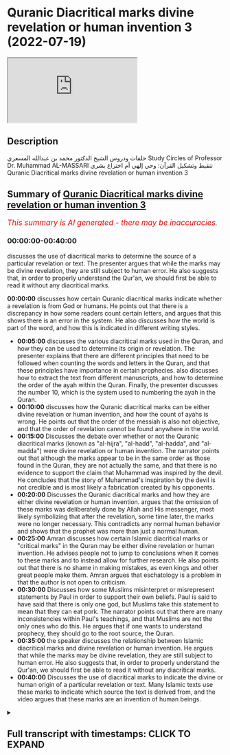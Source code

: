 # Quranic Diacritical marks divine revelation or human invention 3 (2022-07-19)

<iframe loading='lazy' allow='autoplay' src='https://www.youtube.com/embed/0rg8p-H6M0w'></iframe>

## Description

حلقات ودروس الشيخ الدكتور محمد بن عبدالله المسعري
Study Circles of Professor Dr. Muhammad AL-MASSARI
تنقيط وتشكيل القرآن: وحي إلهي أم اختراع بشري
Quranic Diacritical marks divine revelation or human invention 3

## Summary of [Quranic Diacritical marks divine revelation or human invention 3](https://www.youtube.com/watch?v=0rg8p-H6M0w)

*<span style="color:red; font-size:125%">This summary is AI generated - there may be inaccuracies</span>. [](/)*

### <a onclick="modifyYTiframeseektime('0')">00:00:00-00:40:00</a>

 discusses the use of diacritical marks to determine the source of a particular revelation or text. The presenter argues that while the marks may be divine revelation, they are still subject to human error. He also suggests that, in order to properly understand the Qur'an, we should first be able to read it without any diacritical marks.

**<a onclick="modifyYTiframeseektime('0')">00:00:00</a>** discusses how certain Quranic diacritical marks indicate whether a revelation is from God or humans. He points out that there is a discrepancy in how some readers count certain letters, and argues that this shows there is an error in the system. He also discusses how the world is part of the word, and how this is indicated in different writing styles.

* **<a onclick="modifyYTiframeseektime('300')">00:05:00</a>** discusses the various diacritical marks used in the Quran, and how they can be used to determine its origin or revelation. The presenter explains that there are different principles that need to be followed when counting the words and letters in the Quran, and that these principles have importance in certain prophecies.  also discusses how to extract the text from different manuscripts, and how to determine the order of the ayah within the Quran. Finally, the presenter discusses the number 10, which is the system used to numbering the ayah in the Quran.
* **<a onclick="modifyYTiframeseektime('600')">00:10:00</a>** discusses how the Quranic diacritical marks can be either divine revelation or human invention, and how the count of ayahs is wrong. He points out that the order of the messiah is also not objective, and that the order of revelation cannot be found anywhere in the world.
* **<a onclick="modifyYTiframeseektime('900')">00:15:00</a>** Discusses the debate over whether or not the Quranic diacritical marks (known as "al-hijra", "al-hadd", "al-hadda", and "al-madda") were divine revelation or human invention. The narrator points out that although the marks appear to be in the same order as those found in the Quran, they are not actually the same, and that there is no evidence to support the claim that Muhammad was inspired by the devil. He concludes that the story of Muhammad's inspiration by the devil is not credible and is most likely a fabrication created by his opponents.
* **<a onclick="modifyYTiframeseektime('1200')">00:20:00</a>** Discusses the Quranic diacritical marks and how they are either divine revelation or human invention. argues that the omission of these marks was deliberately done by Allah and His messenger, most likely symbolizing that after the revelation, some time later, the marks were no longer necessary. This contradicts any normal human behavior and shows that the prophet was more than just a normal human.
* **<a onclick="modifyYTiframeseektime('1500')">00:25:00</a>** Amran discusses how certain Islamic diacritical marks or "critical marks" in the Quran may be either divine revelation or human invention. He advises people not to jump to conclusions when it comes to these marks and to instead allow for further research. He also points out that there is no shame in making mistakes, as even kings and other great people make them. Amran argues that eschatology is a problem in that the author is not open to criticism.
* **<a onclick="modifyYTiframeseektime('1800')">00:30:00</a>** Discusses how some Muslims misinterpret or misrepresent statements by Paul in order to support their own beliefs. Paul is said to have said that there is only one god, but Muslims take this statement to mean that they can eat pork. The narrator points out that there are many inconsistencies within Paul's teachings, and that Muslims are not the only ones who do this. He argues that if one wants to understand prophecy, they should go to the root source, the Quran.
* **<a onclick="modifyYTiframeseektime('2100')">00:35:00</a>**  the speaker discusses the relationship between Islamic diacritical marks and divine revelation or human invention. He argues that while the marks may be divine revelation, they are still subject to human error. He also suggests that, in order to properly understand the Qur'an, we should first be able to read it without any diacritical marks.
* **<a onclick="modifyYTiframeseektime('2400')">00:40:00</a>** Discusses the use of diacritical marks to indicate the divine or human origin of a particular revelation or text. Many Islamic texts use these marks to indicate which source the text is derived from, and the video argues that these marks are an invention of human beings.

<details><summary><h2>Full transcript with timestamps: CLICK TO EXPAND</h2></summary>

<a onclick="modifyYTiframeseektime('0')">0:00:00</a> [Music]  
<a onclick="modifyYTiframeseektime('24')">0:00:24</a> so i i would say  
<a onclick="modifyYTiframeseektime('27')">0:00:27</a> these issues  
<a onclick="modifyYTiframeseektime('29')">0:00:29</a> are  
<a onclick="modifyYTiframeseektime('32')">0:00:32</a> someone can go there for example most  
<a onclick="modifyYTiframeseektime('34')">0:00:34</a> people now when they come like for  
<a onclick="modifyYTiframeseektime('36')">0:00:36</a> example this idiot and again say period  
<a onclick="modifyYTiframeseektime('38')">0:00:38</a> not the government the one who became  
<a onclick="modifyYTiframeseektime('39')">0:00:39</a> later possibly a capital one in america  
<a onclick="modifyYTiframeseektime('41')">0:00:41</a> who started this marvelous work about  
<a onclick="modifyYTiframeseektime('43')">0:00:43</a> the number 19 let's see it's miraculous  
<a onclick="modifyYTiframeseektime('46')">0:00:46</a> aspects and so on  
<a onclick="modifyYTiframeseektime('48')">0:00:48</a> he got stuck with with with with half's  
<a onclick="modifyYTiframeseektime('51')">0:00:51</a> reading  
<a onclick="modifyYTiframeseektime('52')">0:00:52</a> thinking that's that the quran  
<a onclick="modifyYTiframeseektime('55')">0:00:55</a> but this is an idiot  
<a onclick="modifyYTiframeseektime('57')">0:00:57</a> without verifying what's that how to  
<a onclick="modifyYTiframeseektime('59')">0:00:59</a> number eyes and so on until he came to  
<a onclick="modifyYTiframeseektime('61')">0:01:01</a> the two last ayahs of surat and  
<a onclick="modifyYTiframeseektime('63')">0:01:03</a> tawba are actually not in the uh are not  
<a onclick="modifyYTiframeseektime('66')">0:01:06</a> in quran  
<a onclick="modifyYTiframeseektime('67')">0:01:07</a> they become then an idiot  
<a onclick="modifyYTiframeseektime('70')">0:01:10</a> possibly even a kafir  
<a onclick="modifyYTiframeseektime('72')">0:01:12</a> went ballistic lost his mind and  
<a onclick="modifyYTiframeseektime('74')">0:01:14</a> ultimately ended believing that he's a  
<a onclick="modifyYTiframeseektime('76')">0:01:16</a> prophet i think that i think he's mental  
<a onclick="modifyYTiframeseektime('78')">0:01:18</a> and poor guys i think have a mental  
<a onclick="modifyYTiframeseektime('79')">0:01:19</a> disease but  
<a onclick="modifyYTiframeseektime('81')">0:01:21</a> because he did not  
<a onclick="modifyYTiframeseektime('83')">0:01:23</a> you remember we discussed that the  
<a onclick="modifyYTiframeseektime('84')">0:01:24</a> counting of the ayah in the quran and  
<a onclick="modifyYTiframeseektime('86')">0:01:26</a> how to add the the bhasa and all of  
<a onclick="modifyYTiframeseektime('88')">0:01:28</a> these things  
<a onclick="modifyYTiframeseektime('89')">0:01:29</a> and we concluded that the only counting  
<a onclick="modifyYTiframeseektime('91')">0:01:31</a> which is which we can rely upon  
<a onclick="modifyYTiframeseektime('94')">0:01:34</a> for various reasons and we mentioned  
<a onclick="modifyYTiframeseektime('96')">0:01:36</a> that is at the end of time let's finish  
<a onclick="modifyYTiframeseektime('98')">0:01:38</a> them again now in a summary is the count  
<a onclick="modifyYTiframeseektime('100')">0:01:40</a> of  
<a onclick="modifyYTiframeseektime('101')">0:01:41</a> of madinah and the count of the boswell  
<a onclick="modifyYTiframeseektime('103')">0:01:43</a> in the branch of jewry not the other  
<a onclick="modifyYTiframeseektime('105')">0:01:45</a> country  
<a onclick="modifyYTiframeseektime('107')">0:01:47</a> and the reason for that is that  
<a onclick="modifyYTiframeseektime('109')">0:01:49</a> historically  
<a onclick="modifyYTiframeseektime('111')">0:01:51</a> the reading of the dori is  
<a onclick="modifyYTiframeseektime('116')">0:01:56</a> africa since centuries before computers  
<a onclick="modifyYTiframeseektime('119')">0:01:59</a> have invented and so on it's number one  
<a onclick="modifyYTiframeseektime('122')">0:02:02</a> the reading of of uh  
<a onclick="modifyYTiframeseektime('125')">0:02:05</a> with both brushes  
<a onclick="modifyYTiframeseektime('133')">0:02:13</a> are available for centuries and they are  
<a onclick="modifyYTiframeseektime('136')">0:02:16</a> all fit exactly the same counting  
<a onclick="modifyYTiframeseektime('137')">0:02:17</a> principle  
<a onclick="modifyYTiframeseektime('138')">0:02:18</a> and the same counting numbers  
<a onclick="modifyYTiframeseektime('141')">0:02:21</a> and  
<a onclick="modifyYTiframeseektime('142')">0:02:22</a> the total number of eyes of the swallow  
<a onclick="modifyYTiframeseektime('144')">0:02:24</a> in that uh  
<a onclick="modifyYTiframeseektime('146')">0:02:26</a> the interesting eyes was like excluding  
<a onclick="modifyYTiframeseektime('148')">0:02:28</a> the basmati reservation  
<a onclick="modifyYTiframeseektime('150')">0:02:30</a> which is everywhere except since october  
<a onclick="modifyYTiframeseektime('152')">0:02:32</a> and if you add all the 200 there are  
<a onclick="modifyYTiframeseektime('154')">0:02:34</a> 130 investment to them who get a number  
<a onclick="modifyYTiframeseektime('157')">0:02:37</a> which is divisible by 19 who shall as  
<a onclick="modifyYTiframeseektime('160')">0:02:40</a> relate to the number of 19 sources  
<a onclick="modifyYTiframeseektime('162')">0:02:42</a> another hint of the importers were  
<a onclick="modifyYTiframeseektime('163')">0:02:43</a> number 19  
<a onclick="modifyYTiframeseektime('164')">0:02:44</a> but this is all before were established  
<a onclick="modifyYTiframeseektime('167')">0:02:47</a> and in the hands of the people millions  
<a onclick="modifyYTiframeseektime('168')">0:02:48</a> of people well before computer have been  
<a onclick="modifyYTiframeseektime('170')">0:02:50</a> limited before the number the issue of  
<a onclick="modifyYTiframeseektime('172')">0:02:52</a> number 19 and computerization has come  
<a onclick="modifyYTiframeseektime('175')">0:02:55</a> so this regard as like metaphysical  
<a onclick="modifyYTiframeseektime('177')">0:02:57</a> evidence for them for the disnumbering  
<a onclick="modifyYTiframeseektime('179')">0:02:59</a> and these two  
<a onclick="modifyYTiframeseektime('181')">0:03:01</a> three leaders and three narrators  
<a onclick="modifyYTiframeseektime('184')">0:03:04</a> agreeing on millions of people and cool  
<a onclick="modifyYTiframeseektime('186')">0:03:06</a> areas of muslim world unfortunately the  
<a onclick="modifyYTiframeseektime('188')">0:03:08</a> majority and also we argued  
<a onclick="modifyYTiframeseektime('191')">0:03:11</a> that the fact that huffs does not have a  
<a onclick="modifyYTiframeseektime('193')">0:03:13</a> consistent system in in encountering the  
<a onclick="modifyYTiframeseektime('196')">0:03:16</a> the torah in qatar the disconnected  
<a onclick="modifyYTiframeseektime('198')">0:03:18</a> letters  
<a onclick="modifyYTiframeseektime('201')">0:03:21</a> etc  
<a onclick="modifyYTiframeseektime('203')">0:03:23</a> in some places he comes from a separate  
<a onclick="modifyYTiframeseektime('205')">0:03:25</a> ayah that al-baqarah and other places  
<a onclick="modifyYTiframeseektime('207')">0:03:27</a> don't count them  
<a onclick="modifyYTiframeseektime('209')">0:03:29</a> there's a consistent rule while we have  
<a onclick="modifyYTiframeseektime('211')">0:03:31</a> for example all other either do not  
<a onclick="modifyYTiframeseektime('213')">0:03:33</a> count them except that the the  
<a onclick="modifyYTiframeseektime('215')">0:03:35</a> the  
<a onclick="modifyYTiframeseektime('216')">0:03:36</a> hemsy rita the hamsa leader khan doesn't  
<a onclick="modifyYTiframeseektime('218')">0:03:38</a> count them exceptions  
<a onclick="modifyYTiframeseektime('220')">0:03:40</a> uh  
<a onclick="modifyYTiframeseektime('221')">0:03:41</a> it counts hamilton half two is  
<a onclick="modifyYTiframeseektime('223')">0:03:43</a> everywhere  
<a onclick="modifyYTiframeseektime('225')">0:03:45</a> them so we have the we have the this  
<a onclick="modifyYTiframeseektime('227')">0:03:47</a> condo discordance there  
<a onclick="modifyYTiframeseektime('229')">0:03:49</a> the rest all the rest of readers they  
<a onclick="modifyYTiframeseektime('231')">0:03:51</a> don't count them as i at all  
<a onclick="modifyYTiframeseektime('233')">0:03:53</a> including basley and madari so that must  
<a onclick="modifyYTiframeseektime('236')">0:03:56</a> be the correct one  
<a onclick="modifyYTiframeseektime('238')">0:03:58</a> which shows the half the half's count  
<a onclick="modifyYTiframeseektime('240')">0:04:00</a> cannot be the correct one there's some  
<a onclick="modifyYTiframeseektime('242')">0:04:02</a> error in it  
<a onclick="modifyYTiframeseektime('244')">0:04:04</a> so we have to  
<a onclick="modifyYTiframeseektime('245')">0:04:05</a> so you have to do these things before  
<a onclick="modifyYTiframeseektime('247')">0:04:07</a> indulging into deeper and more complex  
<a onclick="modifyYTiframeseektime('250')">0:04:10</a> issues of counting i as accounting words  
<a onclick="modifyYTiframeseektime('255')">0:04:15</a> you have to say to certain questions  
<a onclick="modifyYTiframeseektime('258')">0:04:18</a> questions if you can't for example the  
<a onclick="modifyYTiframeseektime('259')">0:04:19</a> words of the quran  
<a onclick="modifyYTiframeseektime('261')">0:04:21</a> you have to define what's the word  
<a onclick="modifyYTiframeseektime('263')">0:04:23</a> obviously in arabic the word was written  
<a onclick="modifyYTiframeseektime('265')">0:04:25</a> together  
<a onclick="modifyYTiframeseektime('266')">0:04:26</a> now the issue of the world  
<a onclick="modifyYTiframeseektime('269')">0:04:29</a> the law for example in most egyptian  
<a onclick="modifyYTiframeseektime('271')">0:04:31</a> writing modern writing at least is  
<a onclick="modifyYTiframeseektime('273')">0:04:33</a> regarded as separate words but all other  
<a onclick="modifyYTiframeseektime('276')">0:04:36</a> writings and also the old messiah shown  
<a onclick="modifyYTiframeseektime('278')">0:04:38</a> to indicate the world is part of the  
<a onclick="modifyYTiframeseektime('279')">0:04:39</a> word which comes after  
<a onclick="modifyYTiframeseektime('306')">0:05:06</a> it will be 11 words  
<a onclick="modifyYTiframeseektime('308')">0:05:08</a> so you have to put a certain principle  
<a onclick="modifyYTiframeseektime('310')">0:05:10</a> and stick to it  
<a onclick="modifyYTiframeseektime('312')">0:05:12</a> that's concerning counting the words and  
<a onclick="modifyYTiframeseektime('314')">0:05:14</a> counting the words have certain  
<a onclick="modifyYTiframeseektime('315')">0:05:15</a> importance in certain prophecies and  
<a onclick="modifyYTiframeseektime('317')">0:05:17</a> satan i think uh miraculous aspect of  
<a onclick="modifyYTiframeseektime('320')">0:05:20</a> the word the word 90  
<a onclick="modifyYTiframeseektime('322')">0:05:22</a> then in addition to that we have the  
<a onclick="modifyYTiframeseektime('325')">0:05:25</a> issue of  
<a onclick="modifyYTiframeseektime('326')">0:05:26</a> of of counting the letters  
<a onclick="modifyYTiframeseektime('329')">0:05:29</a> then we have to go to the initial uh  
<a onclick="modifyYTiframeseektime('331')">0:05:31</a> orthomania writing  
<a onclick="modifyYTiframeseektime('333')">0:05:33</a> and this is very very difficult to  
<a onclick="modifyYTiframeseektime('335')">0:05:35</a> descend but it can be extracted  
<a onclick="modifyYTiframeseektime('339')">0:05:39</a> but if you check for example the various  
<a onclick="modifyYTiframeseektime('341')">0:05:41</a> programs which even count letters of the  
<a onclick="modifyYTiframeseektime('343')">0:05:43</a> quran you find various programs now  
<a onclick="modifyYTiframeseektime('345')">0:05:45</a> available  
<a onclick="modifyYTiframeseektime('347')">0:05:47</a> and they  
<a onclick="modifyYTiframeseektime('349')">0:05:49</a> they all  
<a onclick="modifyYTiframeseektime('350')">0:05:50</a> they have some variations in metal  
<a onclick="modifyYTiframeseektime('352')">0:05:52</a> counting of the words because they have  
<a onclick="modifyYTiframeseektime('355')">0:05:55</a> variations in in the uthmanis script  
<a onclick="modifyYTiframeseektime('357')">0:05:57</a> initial manuscript the one without dots  
<a onclick="modifyYTiframeseektime('359')">0:05:59</a> etc  
<a onclick="modifyYTiframeseektime('361')">0:06:01</a> to get that of the old messiah  
<a onclick="modifyYTiframeseektime('364')">0:06:04</a> so some verification and work has to be  
<a onclick="modifyYTiframeseektime('366')">0:06:06</a> done there  
<a onclick="modifyYTiframeseektime('368')">0:06:08</a> one of them seems to be closest i'm not  
<a onclick="modifyYTiframeseektime('370')">0:06:10</a> saying it's the correct one why i'm  
<a onclick="modifyYTiframeseektime('372')">0:06:12</a> concluding scores because it seems to be  
<a onclick="modifyYTiframeseektime('375')">0:06:15</a> bringing the following result without  
<a onclick="modifyYTiframeseektime('377')">0:06:17</a> being preempted so the the program is  
<a onclick="modifyYTiframeseektime('380')">0:06:20</a> designed long ago and it's available and  
<a onclick="modifyYTiframeseektime('382')">0:06:22</a> the text is there extracted  
<a onclick="modifyYTiframeseektime('385')">0:06:25</a> it ends with the following results so  
<a onclick="modifyYTiframeseektime('387')">0:06:27</a> that no ends having a discount  
<a onclick="modifyYTiframeseektime('390')">0:06:30</a> having 950 letters  
<a onclick="modifyYTiframeseektime('393')">0:06:33</a> but it's very interesting because 950 is  
<a onclick="modifyYTiframeseektime('395')">0:06:35</a> the number of years more was giving  
<a onclick="modifyYTiframeseektime('397')">0:06:37</a> doubtless people  
<a onclick="modifyYTiframeseektime('400')">0:06:40</a> interesting  
<a onclick="modifyYTiframeseektime('401')">0:06:41</a> fitting with the sword but not only that  
<a onclick="modifyYTiframeseektime('404')">0:06:44</a> 950 is also a multiple of 19.  
<a onclick="modifyYTiframeseektime('409')">0:06:49</a> individuals of that so all of these are  
<a onclick="modifyYTiframeseektime('410')">0:06:50</a> interesting things  
<a onclick="modifyYTiframeseektime('412')">0:06:52</a> but that's not that's not absolutely  
<a onclick="modifyYTiframeseektime('414')">0:06:54</a> true but this tips the balance inside of  
<a onclick="modifyYTiframeseektime('416')">0:06:56</a> this schedule it's two or three  
<a onclick="modifyYTiframeseektime('418')">0:06:58</a> programs that the text  
<a onclick="modifyYTiframeseektime('420')">0:07:00</a> which has been extracted from from  
<a onclick="modifyYTiframeseektime('422')">0:07:02</a> various documents by by by this program  
<a onclick="modifyYTiframeseektime('425')">0:07:05</a> and uh obviously available as text file  
<a onclick="modifyYTiframeseektime('428')">0:07:08</a> i think i i ask someone to to extract  
<a onclick="modifyYTiframeseektime('430')">0:07:10</a> that go to the the program and  
<a onclick="modifyYTiframeseektime('433')">0:07:13</a> i think it's available as a text in the  
<a onclick="modifyYTiframeseektime('434')">0:07:14</a> program but maybe as a database he can  
<a onclick="modifyYTiframeseektime('437')">0:07:17</a> extract the text from it seems to be the  
<a onclick="modifyYTiframeseektime('438')">0:07:18</a> closer one but does not it's not  
<a onclick="modifyYTiframeseektime('440')">0:07:20</a> absolute we have to verify almost every  
<a onclick="modifyYTiframeseektime('442')">0:07:22</a> eye and every place  
<a onclick="modifyYTiframeseektime('449')">0:07:29</a> so we have we have we have to do some  
<a onclick="modifyYTiframeseektime('451')">0:07:31</a> some some work in this direction  
<a onclick="modifyYTiframeseektime('453')">0:07:33</a> before we we indulge in numerics and  
<a onclick="modifyYTiframeseektime('455')">0:07:35</a> things like that which is uh i think  
<a onclick="modifyYTiframeseektime('457')">0:07:37</a> it's it's a is an important that this  
<a onclick="modifyYTiframeseektime('458')">0:07:38</a> subject and we are getting there it says  
<a onclick="modifyYTiframeseektime('461')">0:07:41</a> matters are getting mature in that  
<a onclick="modifyYTiframeseektime('462')">0:07:42</a> direction but uh  
<a onclick="modifyYTiframeseektime('465')">0:07:45</a> it would be full foolish to go in that  
<a onclick="modifyYTiframeseektime('468')">0:07:48</a> direction before uh also how do we  
<a onclick="modifyYTiframeseektime('471')">0:07:51</a> counter the uh the the  
<a onclick="modifyYTiframeseektime('473')">0:07:53</a> the eyes of the swollen is clear we  
<a onclick="modifyYTiframeseektime('475')">0:07:55</a> discussed that also in here in when we  
<a onclick="modifyYTiframeseektime('478')">0:07:58</a> started the uh these holocaust we  
<a onclick="modifyYTiframeseektime('480')">0:08:00</a> discussed that uh the the basque mother  
<a onclick="modifyYTiframeseektime('483')">0:08:03</a> should be not counted from the surah  
<a onclick="modifyYTiframeseektime('484')">0:08:04</a> regarded as ayah number zero  
<a onclick="modifyYTiframeseektime('487')">0:08:07</a> uh we can call it the ayah number zero  
<a onclick="modifyYTiframeseektime('489')">0:08:09</a> of the ayah of the surah so when we talk  
<a onclick="modifyYTiframeseektime('492')">0:08:12</a> about the count of the swallow mean the  
<a onclick="modifyYTiframeseektime('493')">0:08:13</a> number of the last ayah in this world  
<a onclick="modifyYTiframeseektime('495')">0:08:15</a> let's say we fix the numbers according  
<a onclick="modifyYTiframeseektime('497')">0:08:17</a> to  
<a onclick="modifyYTiframeseektime('498')">0:08:18</a> to  
<a onclick="modifyYTiframeseektime('499')">0:08:19</a> uh uh to  
<a onclick="modifyYTiframeseektime('502')">0:08:22</a> to  
<a onclick="modifyYTiframeseektime('503')">0:08:23</a> nafiya and the  
<a onclick="modifyYTiframeseektime('504')">0:08:24</a> durian as we said this is the valid one  
<a onclick="modifyYTiframeseektime('507')">0:08:27</a> until now until proven otherwise i think  
<a onclick="modifyYTiframeseektime('509')">0:08:29</a> this is about it i think evidence for  
<a onclick="modifyYTiframeseektime('511')">0:08:31</a> that is overwhelming  
<a onclick="modifyYTiframeseektime('513')">0:08:33</a> then for example the fat has 7is  
<a onclick="modifyYTiframeseektime('518')">0:08:38</a> not like half half is also seven eyes  
<a onclick="modifyYTiframeseektime('520')">0:08:40</a> but seven eyes regarding  
<a onclick="modifyYTiframeseektime('522')">0:08:42</a> and fatty as best as number one which is  
<a onclick="modifyYTiframeseektime('525')">0:08:45</a> wrong because this does not synchronize  
<a onclick="modifyYTiframeseektime('528')">0:08:48</a> with all other industries  
<a onclick="modifyYTiframeseektime('530')">0:08:50</a> so we have to we have to renumber  
<a onclick="modifyYTiframeseektime('546')">0:09:06</a> everything is consistent for example  
<a onclick="modifyYTiframeseektime('550')">0:09:10</a> but if we ask ourselves what is the  
<a onclick="modifyYTiframeseektime('552')">0:09:12</a> number what is the numbering or the  
<a onclick="modifyYTiframeseektime('554')">0:09:14</a> order of the ayah uh  
<a onclick="modifyYTiframeseektime('560')">0:09:20</a> in  
<a onclick="modifyYTiframeseektime('578')">0:09:38</a> but what is its order in the quran is  
<a onclick="modifyYTiframeseektime('580')">0:09:40</a> order the quran is containing everything  
<a onclick="modifyYTiframeseektime('582')">0:09:42</a> including the bismarck so  
<a onclick="modifyYTiframeseektime('587')">0:09:47</a> seven fatiha that's it  
<a onclick="modifyYTiframeseektime('592')">0:09:52</a> and then the first one in bakara  
<a onclick="modifyYTiframeseektime('595')">0:09:55</a> is 10  
<a onclick="modifyYTiframeseektime('599')">0:09:59</a> that's the system which you have to  
<a onclick="modifyYTiframeseektime('600')">0:10:00</a> follow because you cannot regard if you  
<a onclick="modifyYTiframeseektime('603')">0:10:03</a> look at the quran as a whole you cannot  
<a onclick="modifyYTiframeseektime('605')">0:10:05</a> take the  
<a onclick="modifyYTiframeseektime('606')">0:10:06</a> the basmati out of it if you look at the  
<a onclick="modifyYTiframeseektime('608')">0:10:08</a> surah the basmala is just number zero is  
<a onclick="modifyYTiframeseektime('610')">0:10:10</a> not counted as the eye of the surah it  
<a onclick="modifyYTiframeseektime('612')">0:10:12</a> is a separating ayah but it's i of the  
<a onclick="modifyYTiframeseektime('614')">0:10:14</a> quran which certainly  
<a onclick="modifyYTiframeseektime('618')">0:10:18</a> so the count has to be in a consistent  
<a onclick="modifyYTiframeseektime('620')">0:10:20</a> system because this system is like that  
<a onclick="modifyYTiframeseektime('627')">0:10:27</a> the correct count is this number one but  
<a onclick="modifyYTiframeseektime('630')">0:10:30</a> it's number what i said 10  
<a onclick="modifyYTiframeseektime('632')">0:10:32</a> relative to the the quran to the total  
<a onclick="modifyYTiframeseektime('635')">0:10:35</a> it is number one in bakara and about it  
<a onclick="modifyYTiframeseektime('636')">0:10:36</a> which obviously not what we have in half  
<a onclick="modifyYTiframeseektime('640')">0:10:40</a> and half so we have it  
<a onclick="modifyYTiframeseektime('642')">0:10:42</a> we don't know how to count it's not the  
<a onclick="modifyYTiframeseektime('644')">0:10:44</a> there's no consistent way but even if we  
<a onclick="modifyYTiframeseektime('646')">0:10:46</a> come to house according what's in the  
<a onclick="modifyYTiframeseektime('648')">0:10:48</a> house it will it will come wrong because  
<a onclick="modifyYTiframeseektime('650')">0:10:50</a> it will be al-fatiha would be  
<a onclick="modifyYTiframeseektime('652')">0:10:52</a> would be seven because he counted the  
<a onclick="modifyYTiframeseektime('654')">0:10:54</a> best mother wrongly then we have the bad  
<a onclick="modifyYTiframeseektime('657')">0:10:57</a> mother of bakara is  
<a onclick="modifyYTiframeseektime('659')">0:10:59</a> if you follow the same principle it will  
<a onclick="modifyYTiframeseektime('661')">0:11:01</a> be it will be eight and then alpharam  
<a onclick="modifyYTiframeseektime('663')">0:11:03</a> will be will be nine and this will be  
<a onclick="modifyYTiframeseektime('665')">0:11:05</a> number ten accidentally there will be  
<a onclick="modifyYTiframeseektime('667')">0:11:07</a> that will be number ten because because  
<a onclick="modifyYTiframeseektime('669')">0:11:09</a> the error in the fatty has corrected by  
<a onclick="modifyYTiframeseektime('672')">0:11:12</a> iflami but that's only accidentally here  
<a onclick="modifyYTiframeseektime('674')">0:11:14</a> another place it will not correct  
<a onclick="modifyYTiframeseektime('676')">0:11:16</a> but it's just by accident  
<a onclick="modifyYTiframeseektime('678')">0:11:18</a> but consistently we have to follow that  
<a onclick="modifyYTiframeseektime('681')">0:11:21</a> just take this example  
<a onclick="modifyYTiframeseektime('683')">0:11:23</a> starting from fatiha so if when we have  
<a onclick="modifyYTiframeseektime('686')">0:11:26</a> some people doing prophecies and so  
<a onclick="modifyYTiframeseektime('687')">0:11:27</a> which i am very doubtful by the way like  
<a onclick="modifyYTiframeseektime('690')">0:11:30</a> he has very nice prophecies and very  
<a onclick="modifyYTiframeseektime('692')">0:11:32</a> nice issues which is worth looking at  
<a onclick="modifyYTiframeseektime('694')">0:11:34</a> anyway i'm not saying it's completely  
<a onclick="modifyYTiframeseektime('695')">0:11:35</a> wrong but i am still  
<a onclick="modifyYTiframeseektime('697')">0:11:37</a> until i have verified  
<a onclick="modifyYTiframeseektime('700')">0:11:40</a> the various things of counts  
<a onclick="modifyYTiframeseektime('703')">0:11:43</a> he says this ayah is number four hundred  
<a onclick="modifyYTiframeseektime('705')">0:11:45</a> or three thousand seven from the  
<a onclick="modifyYTiframeseektime('706')">0:11:46</a> beginning of the program which count he  
<a onclick="modifyYTiframeseektime('709')">0:11:49</a> has used  
<a onclick="modifyYTiframeseektime('710')">0:11:50</a> if it is not a consistent one  
<a onclick="modifyYTiframeseektime('713')">0:11:53</a> a proven one i say the proven one is  
<a onclick="modifyYTiframeseektime('715')">0:11:55</a> that what i said because in the counting  
<a onclick="modifyYTiframeseektime('716')">0:11:56</a> i have no doubt about discounting  
<a onclick="modifyYTiframeseektime('718')">0:11:58</a> the accounting of nafta and the durian  
<a onclick="modifyYTiframeseektime('721')">0:12:01</a> is an absolute one i am not going to  
<a onclick="modifyYTiframeseektime('723')">0:12:03</a> give that up definitely i don't think  
<a onclick="modifyYTiframeseektime('724')">0:12:04</a> there is any other account will stand is  
<a onclick="modifyYTiframeseektime('726')">0:12:06</a> enough to say that the count in half is  
<a onclick="modifyYTiframeseektime('729')">0:12:09</a> wrong because the the iflame is given  
<a onclick="modifyYTiframeseektime('731')">0:12:11</a> number one in bakara or given elsewhere  
<a onclick="modifyYTiframeseektime('733')">0:12:13</a> certain numbers and other  
<a onclick="modifyYTiframeseektime('735')">0:12:15</a> arms giving the numbers and this does  
<a onclick="modifyYTiframeseektime('737')">0:12:17</a> not synchronize with the alaridas and  
<a onclick="modifyYTiframeseektime('739')">0:12:19</a> this is singular is an oddity in that  
<a onclick="modifyYTiframeseektime('742')">0:12:22</a> between the seven leaders and the  
<a onclick="modifyYTiframeseektime('743')">0:12:23</a> tentative and the voter leaders  
<a onclick="modifyYTiframeseektime('745')">0:12:25</a> cannot be accepted must be discounted  
<a onclick="modifyYTiframeseektime('747')">0:12:27</a> must be a mistake  
<a onclick="modifyYTiframeseektime('749')">0:12:29</a> must be not that  
<a onclick="modifyYTiframeseektime('752')">0:12:32</a> it's a minor mistake it doesn't violate  
<a onclick="modifyYTiframeseektime('754')">0:12:34</a> anything the quran is not violated by  
<a onclick="modifyYTiframeseektime('756')">0:12:36</a> that but it's only an external issue  
<a onclick="modifyYTiframeseektime('758')">0:12:38</a> related to account but it will not help  
<a onclick="modifyYTiframeseektime('761')">0:12:41</a> us in getting issues related numerical  
<a onclick="modifyYTiframeseektime('764')">0:12:44</a> and miracle aspects we have to forget  
<a onclick="modifyYTiframeseektime('766')">0:12:46</a> about this one  
<a onclick="modifyYTiframeseektime('767')">0:12:47</a> so that's one one and then how to count  
<a onclick="modifyYTiframeseektime('769')">0:12:49</a> from the guinness con i said we must  
<a onclick="modifyYTiframeseektime('784')">0:13:04</a> not quran this is just just the name of  
<a onclick="modifyYTiframeseektime('786')">0:13:06</a> this world just attacked him and this  
<a onclick="modifyYTiframeseektime('788')">0:13:08</a> reason is enclosed in a in between bars  
<a onclick="modifyYTiframeseektime('790')">0:13:10</a> and so on everyone knows that  
<a onclick="modifyYTiframeseektime('793')">0:13:13</a> but  
<a onclick="modifyYTiframeseektime('793')">0:13:13</a> is definitely one  
<a onclick="modifyYTiframeseektime('797')">0:13:17</a> so if we count from  
<a onclick="modifyYTiframeseektime('799')">0:13:19</a> any ayah in the quran  
<a onclick="modifyYTiframeseektime('801')">0:13:21</a> how what is what is this order in the  
<a onclick="modifyYTiframeseektime('802')">0:13:22</a> quran as it is and the order of the  
<a onclick="modifyYTiframeseektime('804')">0:13:24</a> messiah is also by talking one muslim in  
<a onclick="modifyYTiframeseektime('806')">0:13:26</a> the word in disorder  
<a onclick="modifyYTiframeseektime('808')">0:13:28</a> even i i mentioned also the story that  
<a onclick="modifyYTiframeseektime('811')">0:13:31</a> that  
<a onclick="modifyYTiframeseektime('811')">0:13:31</a> evening nadeem in his  
<a onclick="modifyYTiframeseektime('826')">0:13:46</a> according to the elite ali has almost  
<a onclick="modifyYTiframeseektime('828')">0:13:48</a> half has written a must-have when he is  
<a onclick="modifyYTiframeseektime('830')">0:13:50</a> secluding himself after  
<a onclick="modifyYTiframeseektime('832')">0:13:52</a> all this imaginary story which is  
<a onclick="modifyYTiframeseektime('834')">0:13:54</a> fabricated anyway  
<a onclick="modifyYTiframeseektime('836')">0:13:56</a> a must-have according to the order of  
<a onclick="modifyYTiframeseektime('838')">0:13:58</a> revelation  
<a onclick="modifyYTiframeseektime('841')">0:14:01</a> but no where in the world is the one is  
<a onclick="modifyYTiframeseektime('843')">0:14:03</a> objective he's a scientist he's a man of  
<a onclick="modifyYTiframeseektime('845')">0:14:05</a> knowledge  
<a onclick="modifyYTiframeseektime('847')">0:14:07</a> nowhere and then he heard that some  
<a onclick="modifyYTiframeseektime('849')">0:14:09</a> people having in kufa a must-have ali  
<a onclick="modifyYTiframeseektime('852')">0:14:12</a> with his hand writing or something  
<a onclick="modifyYTiframeseektime('854')">0:14:14</a> so i say we took the trouble and  
<a onclick="modifyYTiframeseektime('856')">0:14:16</a> traveled to kufa  
<a onclick="modifyYTiframeseektime('858')">0:14:18</a> at that time trouble was it was a  
<a onclick="modifyYTiframeseektime('860')">0:14:20</a> nightmare don't think it's like today  
<a onclick="modifyYTiframeseektime('862')">0:14:22</a> just take a plane and just have to  
<a onclick="modifyYTiframeseektime('863')">0:14:23</a> accommodate and maybe get from one of  
<a onclick="modifyYTiframeseektime('865')">0:14:25</a> you in front of a couple of thousands no  
<a onclick="modifyYTiframeseektime('867')">0:14:27</a> no it was sometimes life-threatening  
<a onclick="modifyYTiframeseektime('869')">0:14:29</a> traveled to kufa met these people they  
<a onclick="modifyYTiframeseektime('871')">0:14:31</a> brought that from  
<a onclick="modifyYTiframeseektime('873')">0:14:33</a> they were saving it very very  
<a onclick="modifyYTiframeseektime('874')">0:14:34</a> meticulously  
<a onclick="modifyYTiframeseektime('876')">0:14:36</a> say i scrutinized it it is the old  
<a onclick="modifyYTiframeseektime('878')">0:14:38</a> script i don't he did not say what's all  
<a onclick="modifyYTiframeseektime('880')">0:14:40</a> script most likely miss the hijab which  
<a onclick="modifyYTiframeseektime('882')">0:14:42</a> is good looks good  
<a onclick="modifyYTiframeseektime('884')">0:14:44</a> and  
<a onclick="modifyYTiframeseektime('886')">0:14:46</a> the the the parchment the the skin its  
<a onclick="modifyYTiframeseektime('889')">0:14:49</a> own skin on parchment paper that's in  
<a onclick="modifyYTiframeseektime('891')">0:14:51</a> the fourth century paper was nobody was  
<a onclick="modifyYTiframeseektime('893')">0:14:53</a> using skin anymore so the parchment is  
<a onclick="modifyYTiframeseektime('895')">0:14:55</a> old so he could from just by eyesight by  
<a onclick="modifyYTiframeseektime('898')">0:14:58</a> scrutinizing his amount of scholarship  
<a onclick="modifyYTiframeseektime('901')">0:15:01</a> man of books and so on scrutiny just by  
<a onclick="modifyYTiframeseektime('903')">0:15:03</a> the eyesight by the corner it's old it  
<a onclick="modifyYTiframeseektime('906')">0:15:06</a> seems weird from ali's writing  
<a onclick="modifyYTiframeseektime('909')">0:15:09</a> it could be very well really rated  
<a onclick="modifyYTiframeseektime('911')">0:15:11</a> unfortunately we don't have that maybe  
<a onclick="modifyYTiframeseektime('912')">0:15:12</a> it appears one day we don't know anyway  
<a onclick="modifyYTiframeseektime('915')">0:15:15</a> and he said  
<a onclick="modifyYTiframeseektime('917')">0:15:17</a> and they checked the order and so on it  
<a onclick="modifyYTiframeseektime('920')">0:15:20</a> is the same order we have it almost  
<a onclick="modifyYTiframeseektime('922')">0:15:22</a> so  
<a onclick="modifyYTiframeseektime('922')">0:15:22</a> what what the hassle the elite are  
<a onclick="modifyYTiframeseektime('924')">0:15:24</a> claiming doesn't seem to be true so this  
<a onclick="modifyYTiframeseektime('927')">0:15:27</a> only must have in the world someone  
<a onclick="modifyYTiframeseektime('928')">0:15:28</a> claiming belonging to ali is in the same  
<a onclick="modifyYTiframeseektime('931')">0:15:31</a> order  
<a onclick="modifyYTiframeseektime('936')">0:15:36</a> i don't know that's different from this  
<a onclick="modifyYTiframeseektime('938')">0:15:38</a> is must out then this story is not true  
<a onclick="modifyYTiframeseektime('941')">0:15:41</a> and if the story is true there's nothing  
<a onclick="modifyYTiframeseektime('943')">0:15:43</a> i say the torah story is not true  
<a onclick="modifyYTiframeseektime('945')">0:15:45</a> definitely  
<a onclick="modifyYTiframeseektime('947')">0:15:47</a> this is and is it is muslim  
<a onclick="modifyYTiframeseektime('950')">0:15:50</a> most likely  
<a onclick="modifyYTiframeseektime('951')">0:15:51</a> and most likely it's gone  
<a onclick="modifyYTiframeseektime('964')">0:16:04</a> m  
<a onclick="modifyYTiframeseektime('969')">0:16:09</a> so the order we don't need to discuss  
<a onclick="modifyYTiframeseektime('971')">0:16:11</a> only how to count properly  
<a onclick="modifyYTiframeseektime('973')">0:16:13</a> so all these things have to be  
<a onclick="modifyYTiframeseektime('974')">0:16:14</a> established so going back summarizing  
<a onclick="modifyYTiframeseektime('977')">0:16:17</a> we repeated maybe the first and second  
<a onclick="modifyYTiframeseektime('979')">0:16:19</a> half it's good to repeat from time to  
<a onclick="modifyYTiframeseektime('981')">0:16:21</a> time because these things may come  
<a onclick="modifyYTiframeseektime('985')">0:16:25</a> it's not the claim that is the the  
<a onclick="modifyYTiframeseektime('987')">0:16:27</a> athletic marks or these uh intrinsic  
<a onclick="modifyYTiframeseektime('990')">0:16:30</a> punctuation of the letters are  
<a onclick="modifyYTiframeseektime('991')">0:16:31</a> revelation not revelation is  
<a onclick="modifyYTiframeseektime('994')">0:16:34</a> is  
<a onclick="modifyYTiframeseektime('996')">0:16:36</a> is not  
<a onclick="modifyYTiframeseektime('997')">0:16:37</a> it is not  
<a onclick="modifyYTiframeseektime('999')">0:16:39</a> it is not formulated properly  
<a onclick="modifyYTiframeseektime('1002')">0:16:42</a> it's not familiar with they may have  
<a onclick="modifyYTiframeseektime('1004')">0:16:44</a> been omitted initially deliberately by  
<a onclick="modifyYTiframeseektime('1006')">0:16:46</a> the revelation allowing various  
<a onclick="modifyYTiframeseektime('1009')">0:16:49</a> variations of dotting and various  
<a onclick="modifyYTiframeseektime('1010')">0:16:50</a> variations developing by allah if he's  
<a onclick="modifyYTiframeseektime('1013')">0:16:53</a> the reveal of the quran which is the  
<a onclick="modifyYTiframeseektime('1015')">0:16:55</a> hypothesis we are starting with  
<a onclick="modifyYTiframeseektime('1016')">0:16:56</a> fundamental budget which is the relevant  
<a onclick="modifyYTiframeseektime('1019')">0:16:59</a> for us  
<a onclick="modifyYTiframeseektime('1020')">0:17:00</a> and we build on that  
<a onclick="modifyYTiframeseektime('1022')">0:17:02</a> and  
<a onclick="modifyYTiframeseektime('1023')">0:17:03</a> none there none there will come back  
<a onclick="modifyYTiframeseektime('1026')">0:17:06</a> refuting the initial hypothesis nothing  
<a onclick="modifyYTiframeseektime('1028')">0:17:08</a> could return hypothesis simply because  
<a onclick="modifyYTiframeseektime('1031')">0:17:11</a> every other dot is either gibberish or  
<a onclick="modifyYTiframeseektime('1034')">0:17:14</a> a very same uh  
<a onclick="modifyYTiframeseektime('1036')">0:17:16</a> something which have good sense  
<a onclick="modifyYTiframeseektime('1039')">0:17:19</a> makes good sense even if the sense is  
<a onclick="modifyYTiframeseektime('1041')">0:17:21</a> secondary of nothing like even this  
<a onclick="modifyYTiframeseektime('1042')">0:17:22</a> idiot vision would when he uh  
<a onclick="modifyYTiframeseektime('1046')">0:17:26</a> changed nigeria into new zealand  
<a onclick="modifyYTiframeseektime('1048')">0:17:28</a> it did not motivate the quran make  
<a onclick="modifyYTiframeseektime('1050')">0:17:30</a> anything wrong or anything no they just  
<a onclick="modifyYTiframeseektime('1052')">0:17:32</a> made it they were  
<a onclick="modifyYTiframeseektime('1054')">0:17:34</a> they they departed him and they were in  
<a onclick="modifyYTiframeseektime('1055')">0:17:35</a> back of their cameras  
<a onclick="modifyYTiframeseektime('1056')">0:17:36</a> [Music]  
<a onclick="modifyYTiframeseektime('1058')">0:17:38</a> i could hear the responses  
<a onclick="modifyYTiframeseektime('1060')">0:17:40</a> nothing wrong with that maybe they were  
<a onclick="modifyYTiframeseektime('1061')">0:17:41</a> about with their comments  
<a onclick="modifyYTiframeseektime('1063')">0:17:43</a> but najib they were just cutting  
<a onclick="modifyYTiframeseektime('1067')">0:17:47</a> and the oldest one of them to listen i'm  
<a onclick="modifyYTiframeseektime('1069')">0:17:49</a> not going to go back to your dad  
<a onclick="modifyYTiframeseektime('1071')">0:17:51</a> after what you know what you have to  
<a onclick="modifyYTiframeseektime('1072')">0:17:52</a> what we have met what the problem we did  
<a onclick="modifyYTiframeseektime('1075')">0:17:55</a> with the use of entire past you go and  
<a onclick="modifyYTiframeseektime('1077')">0:17:57</a> tell him that has happened we have  
<a onclick="modifyYTiframeseektime('1079')">0:17:59</a> witnesses for that and unless he forbid  
<a onclick="modifyYTiframeseektime('1082')">0:18:02</a> me to come back i'm not to go back i'm  
<a onclick="modifyYTiframeseektime('1083')">0:18:03</a> going to stay here i'm not going to face  
<a onclick="modifyYTiframeseektime('1086')">0:18:06</a> him i'm able to face him that makes  
<a onclick="modifyYTiframeseektime('1087')">0:18:07</a> better sense that we were discussing  
<a onclick="modifyYTiframeseektime('1089')">0:18:09</a> that discussing with your voice clearly  
<a onclick="modifyYTiframeseektime('1091')">0:18:11</a> or not screaming at each other  
<a onclick="modifyYTiframeseektime('1101')">0:18:21</a> so i think this is a good summary that's  
<a onclick="modifyYTiframeseektime('1103')">0:18:23</a> a good well-balanced summary and maybe  
<a onclick="modifyYTiframeseektime('1105')">0:18:25</a> the secret in the quran hidden by this  
<a onclick="modifyYTiframeseektime('1107')">0:18:27</a> by this way which will come in the  
<a onclick="modifyYTiframeseektime('1108')">0:18:28</a> future  
<a onclick="modifyYTiframeseektime('1110')">0:18:30</a> so i wouldn't go into extreme that  
<a onclick="modifyYTiframeseektime('1112')">0:18:32</a> that's that's that's not that's not good  
<a onclick="modifyYTiframeseektime('1113')">0:18:33</a> scholarship and that's not good the uh  
<a onclick="modifyYTiframeseektime('1116')">0:18:36</a> logical and philosophical discourse  
<a onclick="modifyYTiframeseektime('1119')">0:18:39</a> logic of closure make this assumption  
<a onclick="modifyYTiframeseektime('1121')">0:18:41</a> this assumption what is this example is  
<a onclick="modifyYTiframeseektime('1124')">0:18:44</a> this assumption leading to internal  
<a onclick="modifyYTiframeseektime('1125')">0:18:45</a> contradiction then the quran from allah  
<a onclick="modifyYTiframeseektime('1127')">0:18:47</a> that's fine but it doesn't lead to other  
<a onclick="modifyYTiframeseektime('1128')">0:18:48</a> direction the first one  
<a onclick="modifyYTiframeseektime('1130')">0:18:50</a> besides how all the independent  
<a onclick="modifyYTiframeseektime('1132')">0:18:52</a> evidences are profitable but even then  
<a onclick="modifyYTiframeseektime('1134')">0:18:54</a> there's nothing leading to any  
<a onclick="modifyYTiframeseektime('1135')">0:18:55</a> contradiction whatsoever  
<a onclick="modifyYTiframeseektime('1138')">0:18:58</a> the other assumptions are refuted by the  
<a onclick="modifyYTiframeseektime('1140')">0:19:00</a> internal contradiction  
<a onclick="modifyYTiframeseektime('1142')">0:19:02</a> it's for muhammad  
<a onclick="modifyYTiframeseektime('1145')">0:19:05</a> that's not possible how can a human  
<a onclick="modifyYTiframeseektime('1146')">0:19:06</a> being  
<a onclick="modifyYTiframeseektime('1148')">0:19:08</a> who is a master liar and deceptor  
<a onclick="modifyYTiframeseektime('1151')">0:19:11</a> get to get himself in this trouble  
<a onclick="modifyYTiframeseektime('1154')">0:19:14</a> almost like he even can read and write  
<a onclick="modifyYTiframeseektime('1156')">0:19:16</a> so why he will omit the dots in the  
<a onclick="modifyYTiframeseektime('1157')">0:19:17</a> first place that's not that does not  
<a onclick="modifyYTiframeseektime('1160')">0:19:20</a> doesn't make any sense  
<a onclick="modifyYTiframeseektime('1163')">0:19:23</a> this definitely does not make any sense  
<a onclick="modifyYTiframeseektime('1164')">0:19:24</a> that's not the way the civil and  
<a onclick="modifyYTiframeseektime('1166')">0:19:26</a> political uh skilled  
<a onclick="modifyYTiframeseektime('1168')">0:19:28</a> manipulator work  
<a onclick="modifyYTiframeseektime('1170')">0:19:30</a> is he overwhelmed but his subconscious  
<a onclick="modifyYTiframeseektime('1172')">0:19:32</a> somehow some subconscious disease he  
<a onclick="modifyYTiframeseektime('1174')">0:19:34</a> mentally deranged  
<a onclick="modifyYTiframeseektime('1176')">0:19:36</a> how to explain that what would be the  
<a onclick="modifyYTiframeseektime('1177')">0:19:37</a> motivation what's in his past on  
<a onclick="modifyYTiframeseektime('1179')">0:19:39</a> environmental historically that is it  
<a onclick="modifyYTiframeseektime('1182')">0:19:42</a> the devil  
<a onclick="modifyYTiframeseektime('1183')">0:19:43</a> is the devil capable having something  
<a onclick="modifyYTiframeseektime('1185')">0:19:45</a> consistent like that then he's a divine  
<a onclick="modifyYTiframeseektime('1187')">0:19:47</a> power that's impossible we have  
<a onclick="modifyYTiframeseektime('1189')">0:19:49</a> forgotten that's the time of mark and so  
<a onclick="modifyYTiframeseektime('1191')">0:19:51</a> on and this refused  
<a onclick="modifyYTiframeseektime('1194')">0:19:54</a> some some some christian claim that he  
<a onclick="modifyYTiframeseektime('1196')">0:19:56</a> is being inspired by the devil or it is  
<a onclick="modifyYTiframeseektime('1198')">0:19:58</a> the other devils that there is not  
<a onclick="modifyYTiframeseektime('1199')">0:19:59</a> capable of doing that i think this this  
<a onclick="modifyYTiframeseektime('1202')">0:20:02</a> is the way to do things in a really  
<a onclick="modifyYTiframeseektime('1205')">0:20:05</a> consistent rational discourse  
<a onclick="modifyYTiframeseektime('1207')">0:20:07</a> that's the way to go  
<a onclick="modifyYTiframeseektime('1209')">0:20:09</a> so yes just to summarize so in this uh  
<a onclick="modifyYTiframeseektime('1211')">0:20:11</a> without having access to the original  
<a onclick="modifyYTiframeseektime('1213')">0:20:13</a> quotes from imran hussein this this  
<a onclick="modifyYTiframeseektime('1216')">0:20:16</a> whole mentality of  
<a onclick="modifyYTiframeseektime('1217')">0:20:17</a> he having doubts in this issue or  
<a onclick="modifyYTiframeseektime('1219')">0:20:19</a> putting this into that it's not backed  
<a onclick="modifyYTiframeseektime('1221')">0:20:21</a> he's not in a it's  
<a onclick="modifyYTiframeseektime('1223')">0:20:23</a> it's what we have is bhaitawata  
<a onclick="modifyYTiframeseektime('1226')">0:20:26</a> and somebody to make a counter claim  
<a onclick="modifyYTiframeseektime('1228')">0:20:28</a> they need to bring their evidence  
<a onclick="modifyYTiframeseektime('1229')">0:20:29</a> ultimately rather than just making  
<a onclick="modifyYTiframeseektime('1230')">0:20:30</a> something yeah but but let's let's get  
<a onclick="modifyYTiframeseektime('1232')">0:20:32</a> let someone if why why we  
<a onclick="modifyYTiframeseektime('1235')">0:20:35</a> judge something which we don't have the  
<a onclick="modifyYTiframeseektime('1236')">0:20:36</a> deals what is his quote and let's see  
<a onclick="modifyYTiframeseektime('1238')">0:20:38</a> the details yeah i'm trying to find the  
<a onclick="modifyYTiframeseektime('1239')">0:20:39</a> original uh video but also i have this  
<a onclick="modifyYTiframeseektime('1242')">0:20:42</a> there's a recording unfortunately i  
<a onclick="modifyYTiframeseektime('1243')">0:20:43</a> think that somehow mukhtar has been  
<a onclick="modifyYTiframeseektime('1245')">0:20:45</a> checked out he is usually following  
<a onclick="modifyYTiframeseektime('1260')">0:21:00</a> so we can analyze it more probably but  
<a onclick="modifyYTiframeseektime('1262')">0:21:02</a> the general principle i think i what i  
<a onclick="modifyYTiframeseektime('1264')">0:21:04</a> gave now i believe this is a good  
<a onclick="modifyYTiframeseektime('1267')">0:21:07</a> general i saw that i thought maybe this  
<a onclick="modifyYTiframeseektime('1269')">0:21:09</a> is related to these issues and something  
<a onclick="modifyYTiframeseektime('1271')">0:21:11</a> like that  
<a onclick="modifyYTiframeseektime('1272')">0:21:12</a> but  
<a onclick="modifyYTiframeseektime('1273')">0:21:13</a> i discussed some issues in my mind and  
<a onclick="modifyYTiframeseektime('1275')">0:21:15</a> say so some people and also someone  
<a onclick="modifyYTiframeseektime('1276')">0:21:16</a> actually  
<a onclick="modifyYTiframeseektime('1278')">0:21:18</a> some guy i met several years ago with  
<a onclick="modifyYTiframeseektime('1280')">0:21:20</a> the  
<a onclick="modifyYTiframeseektime('1281')">0:21:21</a> uh with some of the brothers here in in  
<a onclick="modifyYTiframeseektime('1283')">0:21:23</a> enfield around infield and so on and he  
<a onclick="modifyYTiframeseektime('1286')">0:21:26</a> was stuck in these issues and he even  
<a onclick="modifyYTiframeseektime('1288')">0:21:28</a> have their hair but even a copy of  
<a onclick="modifyYTiframeseektime('1291')">0:21:31</a> uh  
<a onclick="modifyYTiframeseektime('1294')">0:21:34</a> which shows even with pictures of the  
<a onclick="modifyYTiframeseektime('1296')">0:21:36</a> original writing of the quran some old  
<a onclick="modifyYTiframeseektime('1298')">0:21:38</a> parchments and so on without doubts and  
<a onclick="modifyYTiframeseektime('1300')">0:21:40</a> things like that and then he started  
<a onclick="modifyYTiframeseektime('1302')">0:21:42</a> doubting issues and so on and they told  
<a onclick="modifyYTiframeseektime('1304')">0:21:44</a> me later that he became more than i  
<a onclick="modifyYTiframeseektime('1305')">0:21:45</a> don't know what has happened to him i  
<a onclick="modifyYTiframeseektime('1307')">0:21:47</a> didn't meet with him after that  
<a onclick="modifyYTiframeseektime('1309')">0:21:49</a> but because he because he  
<a onclick="modifyYTiframeseektime('1311')">0:21:51</a> he he went with that upside down logic  
<a onclick="modifyYTiframeseektime('1314')">0:21:54</a> that's the reason i needed to clarify  
<a onclick="modifyYTiframeseektime('1316')">0:21:56</a> and insist to clarify that we have to do  
<a onclick="modifyYTiframeseektime('1319')">0:21:59</a> various hypotheses and go from there  
<a onclick="modifyYTiframeseektime('1322')">0:22:02</a> i would say  
<a onclick="modifyYTiframeseektime('1324')">0:22:04</a> the omission  
<a onclick="modifyYTiframeseektime('1326')">0:22:06</a> that is very important to the following  
<a onclick="modifyYTiframeseektime('1328')">0:22:08</a> from them that that the intrinsic dot  
<a onclick="modifyYTiframeseektime('1331')">0:22:11</a> of characters is  
<a onclick="modifyYTiframeseektime('1333')">0:22:13</a> available in arabic at the time of the  
<a onclick="modifyYTiframeseektime('1334')">0:22:14</a> prophet even before  
<a onclick="modifyYTiframeseektime('1336')">0:22:16</a> it has been omitted in the quran  
<a onclick="modifyYTiframeseektime('1338')">0:22:18</a> deliberately  
<a onclick="modifyYTiframeseektime('1339')">0:22:19</a> most likely either allah  
<a onclick="modifyYTiframeseektime('1342')">0:22:22</a> forced  
<a onclick="modifyYTiframeseektime('1343')">0:22:23</a> which is not very likely to already  
<a onclick="modifyYTiframeseektime('1345')">0:22:25</a> everything miraculous no his messenger  
<a onclick="modifyYTiframeseektime('1347')">0:22:27</a> told them to omit these deliberately  
<a onclick="modifyYTiframeseektime('1351')">0:22:31</a> which  
<a onclick="modifyYTiframeseektime('1352')">0:22:32</a> which symbolized very well that after  
<a onclick="modifyYTiframeseektime('1354')">0:22:34</a> the revelation after some time maybe  
<a onclick="modifyYTiframeseektime('1356')">0:22:36</a> later in the later writings when was  
<a onclick="modifyYTiframeseektime('1358')">0:22:38</a> things were combined with the quran he  
<a onclick="modifyYTiframeseektime('1360')">0:22:40</a> has got some basic reading and writing  
<a onclick="modifyYTiframeseektime('1363')">0:22:43</a> which is very reasonable and very  
<a onclick="modifyYTiframeseektime('1364')">0:22:44</a> acceptable should not be because some  
<a onclick="modifyYTiframeseektime('1366')">0:22:46</a> people think this is very it's that that  
<a onclick="modifyYTiframeseektime('1368')">0:22:48</a> he was elected that's not true whatever  
<a onclick="modifyYTiframeseektime('1370')">0:22:50</a> is  
<a onclick="modifyYTiframeseektime('1379')">0:22:59</a> before  
<a onclick="modifyYTiframeseektime('1380')">0:23:00</a> otherwise for the people of falsehood  
<a onclick="modifyYTiframeseektime('1383')">0:23:03</a> will be in doubt  
<a onclick="modifyYTiframeseektime('1384')">0:23:04</a> that's the time within mecca and  
<a onclick="modifyYTiframeseektime('1387')">0:23:07</a> in makkah for a certain time and things  
<a onclick="modifyYTiframeseektime('1389')">0:23:09</a> were only  
<a onclick="modifyYTiframeseektime('1390')">0:23:10</a> committed to memory and a bit of writing  
<a onclick="modifyYTiframeseektime('1392')">0:23:12</a> like the scroll  
<a onclick="modifyYTiframeseektime('1394')">0:23:14</a> read about and things like that very  
<a onclick="modifyYTiframeseektime('1396')">0:23:16</a> little and later in medina when he  
<a onclick="modifyYTiframeseektime('1398')">0:23:18</a> settled nicely  
<a onclick="modifyYTiframeseektime('1408')">0:23:28</a> ahead of his father we don't know but in  
<a onclick="modifyYTiframeseektime('1410')">0:23:30</a> that time he's for last four years then  
<a onclick="modifyYTiframeseektime('1412')">0:23:32</a> things were committed that is enough  
<a onclick="modifyYTiframeseektime('1414')">0:23:34</a> time to at least know the shapes of the  
<a onclick="modifyYTiframeseektime('1416')">0:23:36</a> letters and the dots and order now don't  
<a onclick="modifyYTiframeseektime('1418')">0:23:38</a> put a lot here that's it symbol  
<a onclick="modifyYTiframeseektime('1422')">0:23:42</a> so  
<a onclick="modifyYTiframeseektime('1423')">0:23:43</a> and that's that's part of the miraculous  
<a onclick="modifyYTiframeseektime('1425')">0:23:45</a> nation of the quran not the opposite it  
<a onclick="modifyYTiframeseektime('1427')">0:23:47</a> is more supporting the  
<a onclick="modifyYTiframeseektime('1429')">0:23:49</a> done more  
<a onclick="modifyYTiframeseektime('1429')">0:23:49</a> opposite  
<a onclick="modifyYTiframeseektime('1431')">0:23:51</a> because it contradicts any normal human  
<a onclick="modifyYTiframeseektime('1433')">0:23:53</a> behavior or satanic behavior  
<a onclick="modifyYTiframeseektime('1435')">0:23:55</a> that's not the way said and what nor  
<a onclick="modifyYTiframeseektime('1437')">0:23:57</a> human human conscious human or  
<a onclick="modifyYTiframeseektime('1440')">0:24:00</a> subconscious human work  
<a onclick="modifyYTiframeseektime('1442')">0:24:02</a> if they if you write your your your live  
<a onclick="modifyYTiframeseektime('1445')">0:24:05</a> book or the book you regard as the main  
<a onclick="modifyYTiframeseektime('1447')">0:24:07</a> things of your life and your and you  
<a onclick="modifyYTiframeseektime('1449')">0:24:09</a> hold reading and and and  
<a onclick="modifyYTiframeseektime('1451')">0:24:11</a> and compilation sessions  
<a onclick="modifyYTiframeseektime('1453')">0:24:13</a> you you you would be insisting on having  
<a onclick="modifyYTiframeseektime('1455')">0:24:15</a> every dot and even he may have he may  
<a onclick="modifyYTiframeseektime('1458')">0:24:18</a> have been even older people to do the  
<a onclick="modifyYTiframeseektime('1460')">0:24:20</a> tashkeel at that time even importing the  
<a onclick="modifyYTiframeseektime('1462')">0:24:22</a> skill of the jews because they  
<a onclick="modifyYTiframeseektime('1464')">0:24:24</a> abdullahi salaam is there he's a  
<a onclick="modifyYTiframeseektime('1466')">0:24:26</a> converted jew and scholar uh  
<a onclick="modifyYTiframeseektime('1468')">0:24:28</a> the way the cab is there they have  
<a onclick="modifyYTiframeseektime('1471')">0:24:31</a> they could suggest to him and he could  
<a onclick="modifyYTiframeseektime('1472')">0:24:32</a> accept if he would have been an impostor  
<a onclick="modifyYTiframeseektime('1475')">0:24:35</a> but no even even the dots of the letter  
<a onclick="modifyYTiframeseektime('1477')">0:24:37</a> have been omitted deliberately that's  
<a onclick="modifyYTiframeseektime('1479')">0:24:39</a> contradict anything with imposter would  
<a onclick="modifyYTiframeseektime('1481')">0:24:41</a> order with with mentally deranged or  
<a onclick="modifyYTiframeseektime('1483')">0:24:43</a> anything he says have something odd  
<a onclick="modifyYTiframeseektime('1484')">0:24:44</a> something bordering on the  
<a onclick="modifyYTiframeseektime('1488')">0:24:48</a> observed all the miraculous  
<a onclick="modifyYTiframeseektime('1490')">0:24:50</a> the miraculous looks from the other side  
<a onclick="modifyYTiframeseektime('1492')">0:24:52</a> as if it's absorbed because it does not  
<a onclick="modifyYTiframeseektime('1494')">0:24:54</a> fit normal human behavior  
<a onclick="modifyYTiframeseektime('1496')">0:24:56</a> that's the way to go  
<a onclick="modifyYTiframeseektime('1498')">0:24:58</a> the list fine points about the critical  
<a onclick="modifyYTiframeseektime('1500')">0:25:00</a> things that we can't see what  
<a onclick="modifyYTiframeseektime('1501')">0:25:01</a> is say maybe he has a point  
<a onclick="modifyYTiframeseektime('1504')">0:25:04</a> i would advise strongly not to jump with  
<a onclick="modifyYTiframeseektime('1506')">0:25:06</a> the gun in these things that's that's  
<a onclick="modifyYTiframeseektime('1507')">0:25:07</a> that would be a great mistake  
<a onclick="modifyYTiframeseektime('1511')">0:25:11</a> could be a deadly mistake maybe the mind  
<a onclick="modifyYTiframeseektime('1513')">0:25:13</a> is right man is right maybe his  
<a onclick="modifyYTiframeseektime('1515')">0:25:15</a> objective certain things  
<a onclick="modifyYTiframeseektime('1517')">0:25:17</a> like somehow because when he say about  
<a onclick="modifyYTiframeseektime('1519')">0:25:19</a> quran he usually means poor guy most  
<a onclick="modifyYTiframeseektime('1521')">0:25:21</a> likely means house i think also  
<a onclick="modifyYTiframeseektime('1525')">0:25:25</a> all of the things in the quran quran's  
<a onclick="modifyYTiframeseektime('1527')">0:25:27</a> house no quran is the reading of the  
<a onclick="modifyYTiframeseektime('1529')">0:25:29</a> quran  
<a onclick="modifyYTiframeseektime('1530')">0:25:30</a> and certainly are critical marks to the  
<a onclick="modifyYTiframeseektime('1532')">0:25:32</a> quran  
<a onclick="modifyYTiframeseektime('1532')">0:25:32</a> not only not all the quran not what i  
<a onclick="modifyYTiframeseektime('1535')">0:25:35</a> revealed that revealed as i said  
<a onclick="modifyYTiframeseektime('1537')">0:25:37</a> the original script would not removed  
<a onclick="modifyYTiframeseektime('1539')">0:25:39</a> and so on would the divine invention  
<a onclick="modifyYTiframeseektime('1541')">0:25:41</a> evidently by revelation to allow certain  
<a onclick="modifyYTiframeseektime('1543')">0:25:43</a> readings and certain meanings and  
<a onclick="modifyYTiframeseektime('1544')">0:25:44</a> certain things  
<a onclick="modifyYTiframeseektime('1546')">0:25:46</a> and possibly things to come later  
<a onclick="modifyYTiframeseektime('1551')">0:25:51</a> down the road which we don't have now  
<a onclick="modifyYTiframeseektime('1553')">0:25:53</a> why we exclude that  
<a onclick="modifyYTiframeseektime('1556')">0:25:56</a> i don't see any reason for excluding  
<a onclick="modifyYTiframeseektime('1557')">0:25:57</a> that  
<a onclick="modifyYTiframeseektime('1559')">0:25:59</a> just opposite i say we should keep the  
<a onclick="modifyYTiframeseektime('1561')">0:26:01</a> door open  
<a onclick="modifyYTiframeseektime('1567')">0:26:07</a> you see what i mean  
<a onclick="modifyYTiframeseektime('1575')">0:26:15</a> yeah definitely yeah so that's that's it  
<a onclick="modifyYTiframeseektime('1578')">0:26:18</a> so let someone  
<a onclick="modifyYTiframeseektime('1579')">0:26:19</a> just sit in his bum sorry to say that  
<a onclick="modifyYTiframeseektime('1582')">0:26:22</a> cut that away from the video  
<a onclick="modifyYTiframeseektime('1584')">0:26:24</a> and  
<a onclick="modifyYTiframeseektime('1585')">0:26:25</a> get what's wrong  
<a onclick="modifyYTiframeseektime('1587')">0:26:27</a> what amran has said  
<a onclick="modifyYTiframeseektime('1588')">0:26:28</a> said  
<a onclick="modifyYTiframeseektime('1589')">0:26:29</a> even his recording  
<a onclick="modifyYTiframeseektime('1591')">0:26:31</a> and let us scotianize it i think it's  
<a onclick="modifyYTiframeseektime('1592')">0:26:32</a> maybe worse  
<a onclick="modifyYTiframeseektime('1594')">0:26:34</a> not that the man is going ballistic and  
<a onclick="modifyYTiframeseektime('1595')">0:26:35</a> metallogisticology i think  
<a onclick="modifyYTiframeseektime('1598')">0:26:38</a> and according to balochi is doing  
<a onclick="modifyYTiframeseektime('1599')">0:26:39</a> entertainment okay fine maybe it's  
<a onclick="modifyYTiframeseektime('1601')">0:26:41</a> entertainment but i have no problem with  
<a onclick="modifyYTiframeseektime('1603')">0:26:43</a> that but  
<a onclick="modifyYTiframeseektime('1604')">0:26:44</a> i have a real problem if he is such an  
<a onclick="modifyYTiframeseektime('1605')">0:26:45</a> issue is not scrutinized much better  
<a onclick="modifyYTiframeseektime('1607')">0:26:47</a> than that maybe he has a point  
<a onclick="modifyYTiframeseektime('1610')">0:26:50</a> that someone is blatantly wrong or or  
<a onclick="modifyYTiframeseektime('1614')">0:26:54</a> went off tangent because he got confused  
<a onclick="modifyYTiframeseektime('1616')">0:26:56</a> about a certain point about some hadith  
<a onclick="modifyYTiframeseektime('1618')">0:26:58</a> or corrected some hadith or reports and  
<a onclick="modifyYTiframeseektime('1621')">0:27:01</a> gave them  
<a onclick="modifyYTiframeseektime('1622')">0:27:02</a> gave them more more more value than for  
<a onclick="modifyYTiframeseektime('1625')">0:27:05</a> example one of his mistakes but he is  
<a onclick="modifyYTiframeseektime('1627')">0:27:07</a> cannot be blamed for that mistake for  
<a onclick="modifyYTiframeseektime('1628')">0:27:08</a> example unique claim  
<a onclick="modifyYTiframeseektime('1630')">0:27:10</a> the conversion of biosoftware by force  
<a onclick="modifyYTiframeseektime('1632')">0:27:12</a> into a masjid and so on this is is a  
<a onclick="modifyYTiframeseektime('1634')">0:27:14</a> shame for the ultimate  
<a onclick="modifyYTiframeseektime('1636')">0:27:16</a> it turns out to be all not true we know  
<a onclick="modifyYTiframeseektime('1638')">0:27:18</a> that with the commentary evidence that  
<a onclick="modifyYTiframeseektime('1640')">0:27:20</a> was not convicted by force  
<a onclick="modifyYTiframeseektime('1644')">0:27:24</a> negotiated with the with the i don't  
<a onclick="modifyYTiframeseektime('1646')">0:27:26</a> know the name of the of the of the pope  
<a onclick="modifyYTiframeseektime('1648')">0:27:28</a> of the uh of the authority at the time  
<a onclick="modifyYTiframeseektime('1651')">0:27:31</a> because the  
<a onclick="modifyYTiframeseektime('1652')">0:27:32</a> orthodox  
<a onclick="modifyYTiframeseektime('1653')">0:27:33</a> the russian orthodox one or the eastern  
<a onclick="modifyYTiframeseektime('1655')">0:27:35</a> luxon has split from wrong they have  
<a onclick="modifyYTiframeseektime('1657')">0:27:37</a> their own pope negotiated them  
<a onclick="modifyYTiframeseektime('1659')">0:27:39</a> respectfully and paid a considerable sum  
<a onclick="modifyYTiframeseektime('1662')">0:27:42</a> of money more than and we know that the  
<a onclick="modifyYTiframeseektime('1664')">0:27:44</a> churches since ancient time until now  
<a onclick="modifyYTiframeseektime('1666')">0:27:46</a> they have no problem with selling  
<a onclick="modifyYTiframeseektime('1668')">0:27:48</a> charges  
<a onclick="modifyYTiframeseektime('1669')">0:27:49</a> and he paid more  
<a onclick="modifyYTiframeseektime('1670')">0:27:50</a> considerable more than the value at the  
<a onclick="modifyYTiframeseektime('1672')">0:27:52</a> time i think  
<a onclick="modifyYTiframeseektime('1674')">0:27:54</a> and all of that recorded in a document  
<a onclick="modifyYTiframeseektime('1675')">0:27:55</a> and that argument was in a court  
<a onclick="modifyYTiframeseektime('1677')">0:27:57</a> scrutiny for decades  
<a onclick="modifyYTiframeseektime('1679')">0:27:59</a> and ultimately the secular court of  
<a onclick="modifyYTiframeseektime('1680')">0:28:00</a> turkey decided that this is a walk and  
<a onclick="modifyYTiframeseektime('1683')">0:28:03</a> should be respected should be returned  
<a onclick="modifyYTiframeseektime('1684')">0:28:04</a> back  
<a onclick="modifyYTiframeseektime('1686')">0:28:06</a> and the action of ataturk is against the  
<a onclick="modifyYTiframeseektime('1688')">0:28:08</a> principle of walk on the principle of  
<a onclick="modifyYTiframeseektime('1690')">0:28:10</a> fundamental law which all humans agree  
<a onclick="modifyYTiframeseektime('1692')">0:28:12</a> upon that walks and in dormant should be  
<a onclick="modifyYTiframeseektime('1695')">0:28:15</a> respected  
<a onclick="modifyYTiframeseektime('1697')">0:28:17</a> there's a common law of england the  
<a onclick="modifyYTiframeseektime('1699')">0:28:19</a> common law of the turks the common law  
<a onclick="modifyYTiframeseektime('1700')">0:28:20</a> of the gods everyone know in domestic  
<a onclick="modifyYTiframeseektime('1703')">0:28:23</a> are respected nobody realized them  
<a onclick="modifyYTiframeseektime('1704')">0:28:24</a> except in any unjustified way or if if  
<a onclick="modifyYTiframeseektime('1707')">0:28:27</a> the work contains condition which are  
<a onclick="modifyYTiframeseektime('1709')">0:28:29</a> unjust or  
<a onclick="modifyYTiframeseektime('1710')">0:28:30</a> or oppressive then the court should  
<a onclick="modifyYTiframeseektime('1712')">0:28:32</a> should decide to  
<a onclick="modifyYTiframeseektime('1714')">0:28:34</a> amend them that's the way to do with  
<a onclick="modifyYTiframeseektime('1716')">0:28:36</a> endowments and we have now the ruling i  
<a onclick="modifyYTiframeseektime('1718')">0:28:38</a> came to know that only recently  
<a onclick="modifyYTiframeseektime('1720')">0:28:40</a> i think the turks are to blame that to  
<a onclick="modifyYTiframeseektime('1722')">0:28:42</a> believe that they did not broadcast that  
<a onclick="modifyYTiframeseektime('1723')">0:28:43</a> iliad gave us this information i was  
<a onclick="modifyYTiframeseektime('1725')">0:28:45</a> actually shocked to use this information  
<a onclick="modifyYTiframeseektime('1727')">0:28:47</a> so if the if you say there's an eternal  
<a onclick="modifyYTiframeseektime('1729')">0:28:49</a> shame for the earth money and so on yeah  
<a onclick="modifyYTiframeseektime('1731')">0:28:51</a> it's a bit excessive to say that in that  
<a onclick="modifyYTiframeseektime('1733')">0:28:53</a> form  
<a onclick="modifyYTiframeseektime('1734')">0:28:54</a> yes  
<a onclick="modifyYTiframeseektime('1736')">0:28:56</a> but  
<a onclick="modifyYTiframeseektime('1737')">0:28:57</a> still he has a point he was unaware  
<a onclick="modifyYTiframeseektime('1739')">0:28:59</a> about that one i was not aware i think  
<a onclick="modifyYTiframeseektime('1741')">0:29:01</a> all of you were not aware  
<a onclick="modifyYTiframeseektime('1744')">0:29:04</a> so i would advise myself and everyone  
<a onclick="modifyYTiframeseektime('1746')">0:29:06</a> not to go accessibly in these things  
<a onclick="modifyYTiframeseektime('1748')">0:29:08</a> neither him obviously to go as a eternal  
<a onclick="modifyYTiframeseektime('1755')">0:29:15</a> we know kings are committing all all  
<a onclick="modifyYTiframeseektime('1757')">0:29:17</a> kinds of lenders are mistakes cannot be  
<a onclick="modifyYTiframeseektime('1759')">0:29:19</a> attributed to islam  
<a onclick="modifyYTiframeseektime('1762')">0:29:22</a> even if he had done it like this  
<a onclick="modifyYTiframeseektime('1764')">0:29:24</a> it's shameful yes and we should be  
<a onclick="modifyYTiframeseektime('1766')">0:29:26</a> denounced yes if it has been like that  
<a onclick="modifyYTiframeseektime('1769')">0:29:29</a> but on the other hand it turns out to be  
<a onclick="modifyYTiframeseektime('1771')">0:29:31</a> not like that  
<a onclick="modifyYTiframeseektime('1775')">0:29:35</a> eschatology i think the problem is that  
<a onclick="modifyYTiframeseektime('1777')">0:29:37</a> he is not  
<a onclick="modifyYTiframeseektime('1779')">0:29:39</a> and you cannot blame all the  
<a onclick="modifyYTiframeseektime('1780')">0:29:40</a> subcontinental scholars and also because  
<a onclick="modifyYTiframeseektime('1782')">0:29:42</a> i think  
<a onclick="modifyYTiframeseektime('1783')">0:29:43</a> i don't if he's a former shia background  
<a onclick="modifyYTiframeseektime('1785')">0:29:45</a> or he's inclined to she is most or  
<a onclick="modifyYTiframeseektime('1786')">0:29:46</a> whatever it is they are generally tend  
<a onclick="modifyYTiframeseektime('1788')">0:29:48</a> to be  
<a onclick="modifyYTiframeseektime('1789')">0:29:49</a> less  
<a onclick="modifyYTiframeseektime('1790')">0:29:50</a> scrutinizing and hadithans from me but  
<a onclick="modifyYTiframeseektime('1792')">0:29:52</a> also certainly they have their own  
<a onclick="modifyYTiframeseektime('1793')">0:29:53</a> master blenders in  
<a onclick="modifyYTiframeseektime('1795')">0:29:55</a> especially  
<a onclick="modifyYTiframeseektime('1797')">0:29:57</a> they have tons of friends there anyway  
<a onclick="modifyYTiframeseektime('1799')">0:29:59</a> both of them both parties well the shia  
<a onclick="modifyYTiframeseektime('1802')">0:30:02</a> have even an extra load because of this  
<a onclick="modifyYTiframeseektime('1804')">0:30:04</a> the one in  
<a onclick="modifyYTiframeseektime('1805')">0:30:05</a> in in the tunnel in  
<a onclick="modifyYTiframeseektime('1807')">0:30:07</a> in in  
<a onclick="modifyYTiframeseektime('1809')">0:30:09</a> in samara and so on this imaginary  
<a onclick="modifyYTiframeseektime('1811')">0:30:11</a> figure in some other they are stuck with  
<a onclick="modifyYTiframeseektime('1813')">0:30:13</a> it believing a couple of liars there who  
<a onclick="modifyYTiframeseektime('1815')">0:30:15</a> are fabricating stories and so on  
<a onclick="modifyYTiframeseektime('1819')">0:30:19</a> but  
<a onclick="modifyYTiframeseektime('1820')">0:30:20</a> it can't happen  
<a onclick="modifyYTiframeseektime('1823')">0:30:23</a> such publications can influence the  
<a onclick="modifyYTiframeseektime('1825')">0:30:25</a> religion or the direction for for  
<a onclick="modifyYTiframeseektime('1827')">0:30:27</a> millennia look at current christianity  
<a onclick="modifyYTiframeseektime('1830')">0:30:30</a> few fabricated things so  
<a onclick="modifyYTiframeseektime('1831')">0:30:31</a> a free misleading and confusing  
<a onclick="modifyYTiframeseektime('1834')">0:30:34</a> statement from paul was sufficient to  
<a onclick="modifyYTiframeseektime('1836')">0:30:36</a> undermine or i was listening just  
<a onclick="modifyYTiframeseektime('1839')">0:30:39</a> yesterday to a video or a theory an  
<a onclick="modifyYTiframeseektime('1841')">0:30:41</a> american conductor islam say i'm  
<a onclick="modifyYTiframeseektime('1843')">0:30:43</a> appealed to my american brothers  
<a onclick="modifyYTiframeseektime('1846')">0:30:46</a> if you want to be a good christian  
<a onclick="modifyYTiframeseektime('1847')">0:30:47</a> become muslims  
<a onclick="modifyYTiframeseektime('1848')">0:30:48</a> because islam had more give you the  
<a onclick="modifyYTiframeseektime('1851')">0:30:51</a> reality of christ and then he read  
<a onclick="modifyYTiframeseektime('1852')">0:30:52</a> various  
<a onclick="modifyYTiframeseektime('1853')">0:30:53</a> i know these things but he when he reads  
<a onclick="modifyYTiframeseektime('1855')">0:30:55</a> from them from the other side it sounds  
<a onclick="modifyYTiframeseektime('1858')">0:30:58</a> different  
<a onclick="modifyYTiframeseektime('1859')">0:30:59</a> he read various statements from mark and  
<a onclick="modifyYTiframeseektime('1861')">0:31:01</a> from matthew  
<a onclick="modifyYTiframeseektime('1865')">0:31:05</a> to someone if you wanted eternal life  
<a onclick="modifyYTiframeseektime('1867')">0:31:07</a> you want to paradise and keep the  
<a onclick="modifyYTiframeseektime('1869')">0:31:09</a> commandments and the more biggest  
<a onclick="modifyYTiframeseektime('1871')">0:31:11</a> command is that  
<a onclick="modifyYTiframeseektime('1872')">0:31:12</a> listen  
<a onclick="modifyYTiframeseektime('1874')">0:31:14</a> our lord is one our god is one  
<a onclick="modifyYTiframeseektime('1878')">0:31:18</a> and he says clearly i mean he said with  
<a onclick="modifyYTiframeseektime('1880')">0:31:20</a> you are you good man good master tell me  
<a onclick="modifyYTiframeseektime('1882')">0:31:22</a> say why you call me good there's only  
<a onclick="modifyYTiframeseektime('1883')">0:31:23</a> one god that's god  
<a onclick="modifyYTiframeseektime('1886')">0:31:26</a> our god in heaven and he was praying  
<a onclick="modifyYTiframeseektime('1889')">0:31:29</a> through this god so so many things and  
<a onclick="modifyYTiframeseektime('1891')">0:31:31</a> still  
<a onclick="modifyYTiframeseektime('1892')">0:31:32</a> the people are stuck with a  
<a onclick="modifyYTiframeseektime('1893')">0:31:33</a> misinterpretation or a misrepresentation  
<a onclick="modifyYTiframeseektime('1895')">0:31:35</a> of paul  
<a onclick="modifyYTiframeseektime('1896')">0:31:36</a> going ballistic in in in giving christ  
<a onclick="modifyYTiframeseektime('1899')">0:31:39</a> excessive languages although paul says  
<a onclick="modifyYTiframeseektime('1901')">0:31:41</a> clearly everyone knows there's only one  
<a onclick="modifyYTiframeseektime('1903')">0:31:43</a> god he said that  
<a onclick="modifyYTiframeseektime('1905')">0:31:45</a> they were discussing the issue of  
<a onclick="modifyYTiframeseektime('1906')">0:31:46</a> sacrificing to the idols so it doesn't  
<a onclick="modifyYTiframeseektime('1908')">0:31:48</a> matter let me sacrifice whether it's  
<a onclick="modifyYTiframeseektime('1910')">0:31:50</a> only in the imagination we know there's  
<a onclick="modifyYTiframeseektime('1912')">0:31:52</a> only one god so you can't eat it that's  
<a onclick="modifyYTiframeseektime('1914')">0:31:54</a> obviously a false argument but it's not  
<a onclick="modifyYTiframeseektime('1916')">0:31:56</a> an issue there  
<a onclick="modifyYTiframeseektime('1920')">0:32:00</a> and christ is is our lord we use the  
<a onclick="modifyYTiframeseektime('1922')">0:32:02</a> word killian not the us so  
<a onclick="modifyYTiframeseektime('1925')">0:32:05</a> still the misunderstanding they  
<a onclick="modifyYTiframeseektime('1926')">0:32:06</a> underdeveloped for fabricating him along  
<a onclick="modifyYTiframeseektime('1928')">0:32:08</a> the line and other stories and imaginary  
<a onclick="modifyYTiframeseektime('1931')">0:32:11</a> things until become a whole completely  
<a onclick="modifyYTiframeseektime('1933')">0:32:13</a> pagan religion  
<a onclick="modifyYTiframeseektime('1935')">0:32:15</a> so it can happen  
<a onclick="modifyYTiframeseektime('1938')">0:32:18</a> the only way after that is just to go to  
<a onclick="modifyYTiframeseektime('1940')">0:32:20</a> really  
<a onclick="modifyYTiframeseektime('1940')">0:32:20</a> service of reason and scrutinize things  
<a onclick="modifyYTiframeseektime('1942')">0:32:22</a> more thoroughly and go more digitally  
<a onclick="modifyYTiframeseektime('1944')">0:32:24</a> more more cleanly  
<a onclick="modifyYTiframeseektime('1946')">0:32:26</a> and go to original sources and  
<a onclick="modifyYTiframeseektime('1948')">0:32:28</a> scrutinize them you will get shocked at  
<a onclick="modifyYTiframeseektime('1949')">0:32:29</a> many things we should assume to be oh  
<a onclick="modifyYTiframeseektime('1952')">0:32:32</a> another another massive problem is  
<a onclick="modifyYTiframeseektime('1954')">0:32:34</a> when you look at prophecies you know for  
<a onclick="modifyYTiframeseektime('1956')">0:32:36</a> example the narration talking about the  
<a onclick="modifyYTiframeseektime('1959')">0:32:39</a> the two bags that will talk  
<a onclick="modifyYTiframeseektime('1961')">0:32:41</a> for someone to take something which is  
<a onclick="modifyYTiframeseektime('1963')">0:32:43</a> inherently not that's not necessarily to  
<a onclick="modifyYTiframeseektime('1965')">0:32:45</a> the same level of scrutiny as uh  
<a onclick="modifyYTiframeseektime('1968')">0:32:48</a> and then they took them from it so for  
<a onclick="modifyYTiframeseektime('1969')">0:32:49</a> example  
<a onclick="modifyYTiframeseektime('1970')">0:32:50</a> he feels an entire construct i haven't  
<a onclick="modifyYTiframeseektime('1972')">0:32:52</a> heard everything that he says because i  
<a onclick="modifyYTiframeseektime('1974')">0:32:54</a> can't really stomach him but when he  
<a onclick="modifyYTiframeseektime('1976')">0:32:56</a> starts to back  
<a onclick="modifyYTiframeseektime('1977')">0:32:57</a> bishop or he backs putin  
<a onclick="modifyYTiframeseektime('1980')">0:33:00</a> based off of some kind of  
<a onclick="modifyYTiframeseektime('1982')">0:33:02</a> narrative he's built so eve even prof  
<a onclick="modifyYTiframeseektime('1985')">0:33:05</a> hey you know in assault or surely build  
<a onclick="modifyYTiframeseektime('1987')">0:33:07</a> something so you build something like  
<a onclick="modifyYTiframeseektime('1988')">0:33:08</a> that because  
<a onclick="modifyYTiframeseektime('1990')">0:33:10</a> is building on the classical also which  
<a onclick="modifyYTiframeseektime('1992')">0:33:12</a> have fundamental faults also even even  
<a onclick="modifyYTiframeseektime('1994')">0:33:14</a> pascal doesn't doesn't take us  
<a onclick="modifyYTiframeseektime('1997')">0:33:17</a> something that's prophecy and make a  
<a onclick="modifyYTiframeseektime('1998')">0:33:18</a> hookum from it unless no no no  
<a onclick="modifyYTiframeseektime('2001')">0:33:21</a> the other also may have that they may  
<a onclick="modifyYTiframeseektime('2003')">0:33:23</a> have that very well if they if  
<a onclick="modifyYTiframeseektime('2006')">0:33:26</a> if imam shafi allows for ishmael of a  
<a onclick="modifyYTiframeseektime('2008')">0:33:28</a> generation to get the previous man and  
<a onclick="modifyYTiframeseektime('2011')">0:33:31</a> the future is not going to be obvious  
<a onclick="modifyYTiframeseektime('2013')">0:33:33</a> one  
<a onclick="modifyYTiframeseektime('2013')">0:33:33</a> then you can't do that the same one i  
<a onclick="modifyYTiframeseektime('2015')">0:33:35</a> don't see any difference between them  
<a onclick="modifyYTiframeseektime('2020')">0:33:40</a> fine there's a logical inconsistency but  
<a onclick="modifyYTiframeseektime('2022')">0:33:42</a> within absolutely i say the same the  
<a onclick="modifyYTiframeseektime('2024')">0:33:44</a> same is the same it is the same disease  
<a onclick="modifyYTiframeseektime('2028')">0:33:48</a> it's the same disease if you don't go to  
<a onclick="modifyYTiframeseektime('2029')">0:33:49</a> the fundamental  
<a onclick="modifyYTiframeseektime('2032')">0:33:52</a> that the quran is the fundamental and  
<a onclick="modifyYTiframeseektime('2034')">0:33:54</a> the revelation ended by the death of  
<a onclick="modifyYTiframeseektime('2035')">0:33:55</a> obama after that everything has to go  
<a onclick="modifyYTiframeseektime('2038')">0:33:58</a> back to that and scrutinize it  
<a onclick="modifyYTiframeseektime('2041')">0:34:01</a> whatever it is prophecy how come  
<a onclick="modifyYTiframeseektime('2043')">0:34:03</a> anything  
<a onclick="modifyYTiframeseektime('2044')">0:34:04</a> then you you will you will you will go  
<a onclick="modifyYTiframeseektime('2050')">0:34:10</a> it is you will find many people  
<a onclick="modifyYTiframeseektime('2052')">0:34:12</a> constructing that these all these  
<a onclick="modifyYTiframeseektime('2053')">0:34:13</a> rebelling i guess  
<a onclick="modifyYTiframeseektime('2055')">0:34:15</a> against bashar actually because they  
<a onclick="modifyYTiframeseektime('2056')">0:34:16</a> want to demolish the graves of albert  
<a onclick="modifyYTiframeseektime('2058')">0:34:18</a> they are  
<a onclick="modifyYTiframeseektime('2072')">0:34:32</a> many thousands of saudis believe that  
<a onclick="modifyYTiframeseektime('2073')">0:34:33</a> their many are cafe  
<a onclick="modifyYTiframeseektime('2075')">0:34:35</a> come on  
<a onclick="modifyYTiframeseektime('2077')">0:34:37</a> let's speak with barack it's not it's  
<a onclick="modifyYTiframeseektime('2079')">0:34:39</a> not as easy as you think as long as you  
<a onclick="modifyYTiframeseektime('2081')">0:34:41</a> don't go to the fundamental school and  
<a onclick="modifyYTiframeseektime('2083')">0:34:43</a> clean them thoroughly  
<a onclick="modifyYTiframeseektime('2084')">0:34:44</a> you you will be you will be falling in  
<a onclick="modifyYTiframeseektime('2086')">0:34:46</a> one trouble or another  
<a onclick="modifyYTiframeseektime('2094')">0:34:54</a> you see you you see you can't  
<a onclick="modifyYTiframeseektime('2096')">0:34:56</a> consistently apply the same soul to the  
<a onclick="modifyYTiframeseektime('2097')">0:34:57</a> saudis we're doing in yemen and fighting  
<a onclick="modifyYTiframeseektime('2100')">0:35:00</a> under the banner of the kuffar and  
<a onclick="modifyYTiframeseektime('2101')">0:35:01</a> fulfilling the agenda of islam and so on  
<a onclick="modifyYTiframeseektime('2103')">0:35:03</a> the same one with with the with with  
<a onclick="modifyYTiframeseektime('2106')">0:35:06</a> what's happening in it with with the  
<a onclick="modifyYTiframeseektime('2107')">0:35:07</a> character they he is not able to do that  
<a onclick="modifyYTiframeseektime('2111')">0:35:11</a> because his soul and his his  
<a onclick="modifyYTiframeseektime('2113')">0:35:13</a> preconditions are wrong  
<a onclick="modifyYTiframeseektime('2116')">0:35:16</a> affiliations too yeah and affiliations  
<a onclick="modifyYTiframeseektime('2118')">0:35:18</a> too yeah that's a problem  
<a onclick="modifyYTiframeseektime('2120')">0:35:20</a> and how are also inclinations it's very  
<a onclick="modifyYTiframeseektime('2122')">0:35:22</a> difficult to overcome your inclination  
<a onclick="modifyYTiframeseektime('2124')">0:35:24</a> and your upbringing also  
<a onclick="modifyYTiframeseektime('2127')">0:35:27</a> anyway i'm not defending the man or okay  
<a onclick="modifyYTiframeseektime('2129')">0:35:29</a> but i'm saying we have to be a little  
<a onclick="modifyYTiframeseektime('2131')">0:35:31</a> bit more especially in this point when  
<a onclick="modifyYTiframeseektime('2132')">0:35:32</a> it comes to the quran and things that  
<a onclick="modifyYTiframeseektime('2134')">0:35:34</a> fundamental we have to get exactly what  
<a onclick="modifyYTiframeseektime('2136')">0:35:36</a> he said and what's going on and where he  
<a onclick="modifyYTiframeseektime('2139')">0:35:39</a> must have applied to a certain ayah or a  
<a onclick="modifyYTiframeseektime('2141')">0:35:41</a> certain hadith or something like that  
<a onclick="modifyYTiframeseektime('2143')">0:35:43</a> let us see what's there  
<a onclick="modifyYTiframeseektime('2145')">0:35:45</a> it's it's worth really in the work  
<a onclick="modifyYTiframeseektime('2147')">0:35:47</a> i i think  
<a onclick="modifyYTiframeseektime('2148')">0:35:48</a> hearsay is not good  
<a onclick="modifyYTiframeseektime('2150')">0:35:50</a> there must be some recording there maybe  
<a onclick="modifyYTiframeseektime('2153')">0:35:53</a> balush is quoting him but even we  
<a onclick="modifyYTiframeseektime('2155')">0:35:55</a> shouldn't rely on balush quotation  
<a onclick="modifyYTiframeseektime('2158')">0:35:58</a> although i think baloch seemed to be  
<a onclick="modifyYTiframeseektime('2159')">0:35:59</a> reasonably well balanced but still he  
<a onclick="modifyYTiframeseektime('2161')">0:36:01</a> may be having a wrong court  
<a onclick="modifyYTiframeseektime('2163')">0:36:03</a> and nowadays we there's no excuse  
<a onclick="modifyYTiframeseektime('2166')">0:36:06</a> because the people have their own  
<a onclick="modifyYTiframeseektime('2167')">0:36:07</a> recording and their own meetings and  
<a onclick="modifyYTiframeseektime('2169')">0:36:09</a> then we can't see what they said  
<a onclick="modifyYTiframeseektime('2173')">0:36:13</a> and what they wrote  
<a onclick="modifyYTiframeseektime('2175')">0:36:15</a> and then we can analyze it and see what  
<a onclick="modifyYTiframeseektime('2177')">0:36:17</a> they sometimes say the lapse of tongues  
<a onclick="modifyYTiframeseektime('2179')">0:36:19</a> sometimes it's a  
<a onclick="modifyYTiframeseektime('2181')">0:36:21</a> bad formulation sometimes it's  
<a onclick="modifyYTiframeseektime('2183')">0:36:23</a> formulated precisely and exactly and  
<a onclick="modifyYTiframeseektime('2186')">0:36:26</a> then we can then account on that that  
<a onclick="modifyYTiframeseektime('2188')">0:36:28</a> reason  
<a onclick="modifyYTiframeseektime('2191')">0:36:31</a> for example this if if you  
<a onclick="modifyYTiframeseektime('2194')">0:36:34</a> for that for example this one for  
<a onclick="modifyYTiframeseektime('2195')">0:36:35</a> example this this recording today if you  
<a onclick="modifyYTiframeseektime('2198')">0:36:38</a> process it maybe quickly and then and  
<a onclick="modifyYTiframeseektime('2200')">0:36:40</a> broadcast it quickly because it's like  
<a onclick="modifyYTiframeseektime('2201')">0:36:41</a> an odd one out  
<a onclick="modifyYTiframeseektime('2204')">0:36:44</a> you will see many people commenting i  
<a onclick="modifyYTiframeseektime('2206')">0:36:46</a> almost declared the quran as being you  
<a onclick="modifyYTiframeseektime('2207')">0:36:47</a> can't vary and ah at the quran right  
<a onclick="modifyYTiframeseektime('2210')">0:36:50</a> rewrite the quran according to your  
<a onclick="modifyYTiframeseektime('2211')">0:36:51</a> wishes or you can report the quran  
<a onclick="modifyYTiframeseektime('2213')">0:36:53</a> according to meaning  
<a onclick="modifyYTiframeseektime('2215')">0:36:55</a> you will find that you'll find people  
<a onclick="modifyYTiframeseektime('2216')">0:36:56</a> you'll find donkeys making that comment  
<a onclick="modifyYTiframeseektime('2218')">0:36:58</a> you'll find  
<a onclick="modifyYTiframeseektime('2220')">0:37:00</a> just put it in youtube and see which  
<a onclick="modifyYTiframeseektime('2221')">0:37:01</a> comments are there  
<a onclick="modifyYTiframeseektime('2225')">0:37:05</a> he would be  
<a onclick="modifyYTiframeseektime('2226')">0:37:06</a> surprised  
<a onclick="modifyYTiframeseektime('2228')">0:37:08</a> anyway i think it is very productive  
<a onclick="modifyYTiframeseektime('2230')">0:37:10</a> today that we did that because from time  
<a onclick="modifyYTiframeseektime('2231')">0:37:11</a> to time we need to go to these  
<a onclick="modifyYTiframeseektime('2232')">0:37:12</a> fundamental issues and give them because  
<a onclick="modifyYTiframeseektime('2235')">0:37:15</a> first of all it's important to refresh  
<a onclick="modifyYTiframeseektime('2238')">0:37:18</a> our mind about that  
<a onclick="modifyYTiframeseektime('2240')">0:37:20</a> secondly uh there may be issues coming  
<a onclick="modifyYTiframeseektime('2243')">0:37:23</a> from time to time obviously worth  
<a onclick="modifyYTiframeseektime('2246')">0:37:26</a> working giving another uh like another  
<a onclick="modifyYTiframeseektime('2249')">0:37:29</a> cover of  
<a onclick="modifyYTiframeseektime('2251')">0:37:31</a> new paint because the old paint has  
<a onclick="modifyYTiframeseektime('2253')">0:37:33</a> become become a little bit  
<a onclick="modifyYTiframeseektime('2255')">0:37:35</a> pale so we have to paint it new to to  
<a onclick="modifyYTiframeseektime('2257')">0:37:37</a> enforce them  
<a onclick="modifyYTiframeseektime('2259')">0:37:39</a> or  
<a onclick="modifyYTiframeseektime('2259')">0:37:39</a> remove the old paint if it's not good  
<a onclick="modifyYTiframeseektime('2261')">0:37:41</a> and  
<a onclick="modifyYTiframeseektime('2262')">0:37:42</a> we made a mistake we have to paint it  
<a onclick="modifyYTiframeseektime('2263')">0:37:43</a> another color that's fine  
<a onclick="modifyYTiframeseektime('2265')">0:37:45</a> we should we should improve should the  
<a onclick="modifyYTiframeseektime('2266')">0:37:46</a> dynamically continue  
<a onclick="modifyYTiframeseektime('2269')">0:37:49</a> whatever comes along new developments  
<a onclick="modifyYTiframeseektime('2271')">0:37:51</a> and your ideas  
<a onclick="modifyYTiframeseektime('2274')">0:37:54</a> but i think i have i hope i've  
<a onclick="modifyYTiframeseektime('2275')">0:37:55</a> summarized this relationship i'm more  
<a onclick="modifyYTiframeseektime('2277')">0:37:57</a> getting more and more interested about  
<a onclick="modifyYTiframeseektime('2279')">0:37:59</a> these issues of numerics and immorality  
<a onclick="modifyYTiframeseektime('2281')">0:38:01</a> but for that i will not go in there in  
<a onclick="modifyYTiframeseektime('2284')">0:38:04</a> any deeper unless we have  
<a onclick="modifyYTiframeseektime('2285')">0:38:05</a> really established  
<a onclick="modifyYTiframeseektime('2287')">0:38:07</a> getting uh as a clean text according to  
<a onclick="modifyYTiframeseektime('2290')">0:38:10</a> the art mania writing as clean as  
<a onclick="modifyYTiframeseektime('2292')">0:38:12</a> possible  
<a onclick="modifyYTiframeseektime('2293')">0:38:13</a> and there are a few and they say just  
<a onclick="modifyYTiframeseektime('2295')">0:38:15</a> need a little bit more work hopefully  
<a onclick="modifyYTiframeseektime('2296')">0:38:16</a> someone listening to that will have the  
<a onclick="modifyYTiframeseektime('2298')">0:38:18</a> energy and the time to sit and then  
<a onclick="modifyYTiframeseektime('2300')">0:38:20</a> let's  
<a onclick="modifyYTiframeseektime('2301')">0:38:21</a> go back and square rise one by one step  
<a onclick="modifyYTiframeseektime('2303')">0:38:23</a> by step  
<a onclick="modifyYTiframeseektime('2304')">0:38:24</a> secondly establish the principle of  
<a onclick="modifyYTiframeseektime('2306')">0:38:26</a> county way and then just and then  
<a onclick="modifyYTiframeseektime('2308')">0:38:28</a> develop there are also some programs in  
<a onclick="modifyYTiframeseektime('2310')">0:38:30</a> them please maybe we can't develop them  
<a onclick="modifyYTiframeseektime('2312')">0:38:32</a> further and we'll go from there  
<a onclick="modifyYTiframeseektime('2315')">0:38:35</a> we may detect something  
<a onclick="modifyYTiframeseektime('2317')">0:38:37</a> interesting and marvelous which we have  
<a onclick="modifyYTiframeseektime('2319')">0:38:39</a> missed until now  
<a onclick="modifyYTiframeseektime('2322')">0:38:42</a> okay i think this is that's a good one  
<a onclick="modifyYTiframeseektime('2324')">0:38:44</a> but  
<a onclick="modifyYTiframeseektime('2325')">0:38:45</a> i think this is very important we should  
<a onclick="modifyYTiframeseektime('2327')">0:38:47</a> we should get to let someone or someone  
<a onclick="modifyYTiframeseektime('2330')">0:38:50</a> who follow him get the relevant videos  
<a onclick="modifyYTiframeseektime('2332')">0:38:52</a> or at least start with video which is in  
<a onclick="modifyYTiframeseektime('2334')">0:38:54</a> in  
<a onclick="modifyYTiframeseektime('2336')">0:38:56</a> in  
<a onclick="modifyYTiframeseektime('2336')">0:38:56</a> [Music]  
<a onclick="modifyYTiframeseektime('2337')">0:38:57</a> in youtube i saw i said the title that  
<a onclick="modifyYTiframeseektime('2339')">0:38:59</a> didn't go unless i say my maybe because  
<a onclick="modifyYTiframeseektime('2342')">0:39:02</a> i saw  
<a onclick="modifyYTiframeseektime('2343')">0:39:03</a> eschatology and they tell him to say  
<a onclick="modifyYTiframeseektime('2344')">0:39:04</a> maybe he is  
<a onclick="modifyYTiframeseektime('2345')">0:39:05</a> saying i don't want to introduce  
<a onclick="modifyYTiframeseektime('2347')">0:39:07</a> indulgent mocking but but it seems to be  
<a onclick="modifyYTiframeseektime('2349')">0:39:09</a> reasonable more or less  
<a onclick="modifyYTiframeseektime('2351')">0:39:11</a> more much more reasonable than the  
<a onclick="modifyYTiframeseektime('2353')">0:39:13</a> average  
<a onclick="modifyYTiframeseektime('2355')">0:39:15</a> but someone can start with their  
<a onclick="modifyYTiframeseektime('2356')">0:39:16</a> undersea where he's quoting him maybe  
<a onclick="modifyYTiframeseektime('2358')">0:39:18</a> he's mentioning the reference and that  
<a onclick="modifyYTiframeseektime('2360')">0:39:20</a> will go from there okay so i think  
<a onclick="modifyYTiframeseektime('2362')">0:39:22</a> that's what yeah  
<a onclick="modifyYTiframeseektime('2365')">0:39:25</a> okay until next week inshallah  
<a onclick="modifyYTiframeseektime('2370')">0:39:30</a> [Music]  
<a onclick="modifyYTiframeseektime('2376')">0:39:36</a> [Music]  
<a onclick="modifyYTiframeseektime('2409')">0:40:09</a> foreign  
<a onclick="modifyYTiframeseektime('2410')">0:40:10</a> [Music]  
<a onclick="modifyYTiframeseektime('2427')">0:40:27</a> so  
<a onclick="modifyYTiframeseektime('2430')">0:40:30</a> [Music]  
<a onclick="modifyYTiframeseektime('2440')">0:40:40</a> you  
</details>
